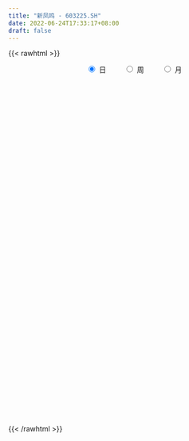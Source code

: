 ```yaml
---
title: "新凤鸣 - 603225.SH"
date: 2022-06-24T17:33:17+08:00
draft: false
---
```

{{< rawhtml >}}
    <div style="text-align: center">
        <label style="padding: 1rem;"><input style="margin-right: .5rem" type="radio" name="period" value="D" checked onclick="period_change(this)">日</label>
        <label style="padding: 1rem;"><input style="margin-right: .5rem" type="radio" name="period" value="W" onclick="period_change(this)">周</label>
        <label style="padding: 1rem;"><input style="margin-right: .5rem" type="radio" name="period" value="M" onclick="period_change(this)">月</label>
    </div>
    <div id="chart" style="height: 700px;"></div> 
    <script type="text/javascript">
        const D_v = [41624.6,27704.0,21958.81,92794.05,121435.98,36849.51,27892.21,50455.67,28190.32,18485.79,44580.54,25604.52,24173.28,21762.2,18972.77,29424.01,22853.73,25581.04,26695.06,49507.49,54613.3,92476.39,90519.01,70285.65,68929.12,55658.34,56109.09,54512.14,58017.52,53626.58,38609.86,49261.46,35302.07,34252.16,32778.86,36834.72,28827.68,23751.5,32259.96,53938.56,30191.13,41726.2,52402.19,70805.81,131003.84,109101.04,101032.87,87662.21,70460.82,65811.49,64405.69,119970.43,54046.59,82892.95,56559.5,58467.4,45128.49,44608.08,57588.53,36662.25,69067.76,78966.4,37685.04,36213.47,23738.01,25822.42,31134.7,27160.21,40676.12,31762.64,34870.96,25691.81,30374.47,25015.78,33991.34,32373.81,35332.99,28751.12,23400.97,48685.14,18600.19,29820.19,18559.15,21858.75,27069.68,37719.91,26055.39,75789.68,74452.05,37387.62,66859.69,36198.33,29856.46,50746.32,22131.67,28022.09,19172.75,22811.16,27859.8,20268.31,33057.39,27712.28,18665.04,34139.51,29221.55,45957.43,71967.81,69758.21,47173.7,92971.06,212299.84,233862.91,192198.81,186699.72,146726.21,153901.19,90637.03,77653.04,71993.16,65627.01,66524.31,50973.21,36861.69,58203.28,73776.3,49520.49,25999.92,51386.9,66461.06,125005.02,103909.83,48479.64,59132.08,126328.34,68501.27,63885.55,56552.93,58153.5,33123.75,131508.44,188161.84,86836.84,112917.62,93432.67,76243.53,141778.2,103041.7,90453.96,170633.77,166820.49,216509.59,190478.7,146640.05,150677.83,120040.37,120537.93,88236.5,135481.59,89076.32,84980.3,78023.73,82197.59,100673.76,80883.21,59272.37,85749.13,115477.43,111936.03,100454.23,124848.05,103455.8,86821.87,109425.86,142007.44,100659.96,75145.84,100785.88,111535.73,116828.32,125025.77,121107.74,50086.71,85695.11,49403.88,51507.96,160137.01,102719.82,53231.64,50302.34,36119.04,29743.31,49119.18,48608.1,36202.34,29934.7,54205.59,62629.58,36073.07,30423.0,34354.05,47398.32,38774.88,65051.15,23321.9,23804.91,27599.43,32813.65,50803.3,55434.4,30356.26,14903.55,24127.48,41797.04,39012.54,57522.95,37813.86,47872.57,32338.44,57928.08,59486.03,88842.63,49678.69,39344.0,57498.15,55350.04,44920.12,44010.5,29554.12,33455.3,43471.32,54732.71,31097.95,16592.87,41677.21,41661.87,38112.91,44307.83,27515.02,24951.87,39866.26,34681.82,46413.0,33489.29,31732.8,24816.18,35029.58,35342.79,42378.87,47468.78,62120.17,38923.43,23067.8,23707.21,47976.26,48783.81,45476.79,31082.88,27996.55,48054.11,41154.31,115428.42,55336.15,31821.28,31416.8,38508.88,96972.38,58586.27,51233.97,55190.38,72721.49,78453.29,92553.31,142701.95,137807.55,95769.73,111627.67,82798.0,84621.82,133600.88,105028.75,134594.68,100224.08,97930.63,139043.54,185962.38,118148.19,78899.13,75144.86,82432.8,58740.94,53048.86,99021.33,93712.85,124748.18,98021.12,124275.41,162109.76,184597.78,100458.9,104227.75,110860.31,99682.71,114783.5,162776.04,290677.08,232542.01,250274.35,192393.68,157120.36,158313.03,204164.81,222605.21,126374.2,224882.93,189558.98,200678.55,203884.69,175163.2,165996.41,149292.64,167520.69,234302.6,183544.83,118486.45,136374.26,151934.2,145960.2,172828.88,141568.82,88117.17,85298.88,99990.42,176459.36,140041.45,101566.41,141599.11,148099.28,89192.76,147597.01,109549.97,185488.79,157785.02,147172.82,200248.66,120517.62,101440.37,183675.33,118501.77,103986.25,100404.1,90626.27,76784.29,86620.85,118101.74,90793.14,157485.26,122891.61,198379.58,177490.47,80299.73,80677.51,148707.01,123400.46,181150.03,172279.1,153142.7,122839.98,155768.48,213751.0,187755.42,115018.67,136095.04,189406.72,136040.53,82629.83,70213.15,130476.48,104682.77,71183.12,58135.19,53827.16,76581.01,96280.7,64070.81,118313.09,103350.01,134826.55,109306.97,181281.16,140263.36,130099.45,137104.12,136639.23,100342.99,182238.34,142698.52,120354.33,96606.54,172925.22,128671.95,182056.77,158626.88,156246.53,90557.07,112999.22,86506.82,96105.25,91486.74,83469.97,124530.55,125639.21,96207.26,79778.79,70415.22,50248.69,103836.13,102657.72,63902.33,79660.21,128589.0,93256.2,55690.1,71392.87,76748.48,66800.59,72107.03,114648.13,105686.92,141944.15,130049.25,139228.22,77899.89,115834.24,213169.17,132587.23,67105.03,78190.33,55724.06,53614.81,58581.17,58060.36,89059.47,66015.61,72821.64,102582.44,130379.32,110616.35,77212.42,104399.26,105413.96,75196.49,45533.6,68332.42,149197.2,210498.6,162707.23,113197.26,164503.79,118332.23,142758.13,116497.01,175753.24,139117.03,192336.61,163357.36,92386.62,73230.29,102477.23,155824.58,179668.34,91365.07,352609.11,391521.4,334162.09,309584.09,463133.87,685817.9300000001,463482.63,305376.32,394388.94,399974.3,386792.35,317800.54,265495.04,171835.85,245373.82,164783.69,201036.61,265306.19,166481.1,191779.7,195615.69,217216.96,132551.02,136899.1,119248.62,179114.28,194940.79,170797.59,124329.96]
const D_histogram = [0.0,-0.007019943,-0.0103977338,0.0104060795,0.0312122799,0.0304364896,0.0250392958,0.0227149458,0.017281256,0.0152495608,0.0249945675,0.0243223965,0.0158243878,0.0047452382,-0.004829042,-0.01167084,-0.0272637154,-0.0359748732,-0.0328141135,-0.0133686951,0.0101893276,0.0593175894,0.0949587814,0.1200617388,0.1382463048,0.1348717848,0.1293411247,0.103947047,0.0608154808,0.0125178774,-0.0282180923,-0.0256387466,-0.0298103398,-0.032821252,-0.0444446781,-0.0747955296,-0.1004447899,-0.1100864937,-0.1006423317,-0.0807775662,-0.0660876066,-0.0463260872,-0.0294215703,-0.006830576,0.020070433,0.0469405827,0.0818484751,0.0865926052,0.1038934481,0.0960120304,0.0891337784,0.1168650684,0.1256400948,0.1256164016,0.1006474792,0.0489975304,0.0093855738,-0.0244551298,-0.0490197402,-0.0701998916,-0.0777776051,-0.095400366,-0.092012675,-0.0907401518,-0.0919296208,-0.0924758087,-0.085997631,-0.0746221312,-0.0854922171,-0.1089025467,-0.1240193763,-0.1200993536,-0.1016264575,-0.0977432136,-0.0825636183,-0.0602730724,-0.0543401289,-0.0620378594,-0.0592269853,-0.0760071239,-0.0842301758,-0.0858285912,-0.0817190473,-0.0683174502,-0.0355987127,0.006955424,0.0368349947,0.0851998742,0.1130653072,0.1225345736,0.1337376896,0.1362009749,0.121259565,0.0786853386,0.0470091116,0.0249932698,0.0088531591,-0.0155417768,-0.0367764886,-0.0541952767,-0.0598893778,-0.0546087948,-0.0528126711,-0.0455162044,-0.0369655112,-0.0209727399,0.0046376053,0.0413047191,0.05799682,0.0886033511,0.1752643888,0.2474445628,0.3106678682,0.302351703,0.3044641775,0.3014594436,0.2851451191,0.228146913,0.1640712012,0.1144988652,0.049551243,0.0063381857,-0.0344029229,-0.0707423578,-0.0920458734,-0.1294020282,-0.1496775725,-0.1629487113,-0.148426354,-0.0977612648,-0.0817589324,-0.0906877746,-0.0743631053,-0.0039675269,0.0181417135,0.042609023,0.0186731686,-0.0056707053,-0.0334484836,0.0281367322,0.0575629205,0.0523951537,0.0614339414,0.0755723906,0.0754012105,0.1050269259,0.1221802262,0.1290620273,0.1684178893,0.2780113903,0.3824919312,0.4716753589,0.4357542846,0.3337971814,0.3156493278,0.2456024313,0.203574314,0.2280720924,0.2235398999,0.2037312596,0.1385456263,0.1220484281,0.0134867438,-0.0647941465,-0.0604939018,-0.0530223742,0.0174309882,0.0336442282,0.0168487332,0.055510892,0.1293322855,0.1680575313,0.2117282385,0.1485131278,0.1004133094,0.043020244,-0.0766374884,-0.1427203333,-0.3054511101,-0.3918968097,-0.4448871379,-0.4788600489,-0.5497331839,-0.5889886467,-0.6158755073,-0.6960144732,-0.7163132526,-0.6689670487,-0.5865613012,-0.526645346,-0.4706407629,-0.3627913752,-0.2534386788,-0.2242415685,-0.183762585,-0.1723770237,-0.1941086861,-0.1775800628,-0.1413614103,-0.0962924092,-0.0229304139,0.0228901067,0.0355922965,0.0523166318,0.0686514827,0.0907493847,0.099139795,0.0861474599,0.0251378514,0.0112013665,0.0140727375,0.0464416494,0.0674165947,0.1106293037,0.1595191943,0.1886193145,0.2193146281,0.2227355743,0.2517704958,0.2596641512,0.2711701908,0.2620211799,0.2264066811,0.2132074931,0.2187310043,0.1898909156,0.1616512626,0.1259654114,0.0871960381,0.05024212,0.059644779,0.0706705781,0.0698493108,0.0097940755,-0.0249115641,-0.0105818073,0.0350316677,0.0397081192,0.0541282789,0.0737763084,0.0795485161,0.1208120963,0.1397628629,0.1172511696,0.1105077757,0.1220455729,0.0899136553,0.1167673762,0.1323314051,0.0969439368,0.0586967674,-0.0030841449,-0.0533955054,-0.1148186984,-0.2026993313,-0.2484872966,-0.2610966999,-0.2516543253,-0.2021464952,-0.1634843251,-0.0464821028,-0.0044680392,0.0023925222,-0.0329290213,-0.0831901758,-0.0372443703,0.0175388251,0.0455931999,0.0808469604,0.1332588921,0.2176247013,0.2558350188,0.3550654331,0.3595338226,0.2786646314,0.1542934277,0.0732799239,0.031180148,0.0628316881,-0.0078739346,-0.1179507632,-0.2198620391,-0.2910283614,-0.3940517413,-0.3263106798,-0.3100602448,-0.2987867261,-0.324365985,-0.3148041042,-0.2855528916,-0.2665413571,-0.2141318407,-0.1628319357,-0.1024202564,-0.069225239,-0.0559478107,-0.1086915106,-0.1978888029,-0.2748133007,-0.3106686355,-0.318194942,-0.2972727408,-0.2627678576,-0.2241503975,-0.090656795,-0.0155307297,0.063781224,0.1611972532,0.2025833219,0.2196213518,0.2895660331,0.3928122196,0.4244696641,0.3722536158,0.3995441316,0.413699785,0.4083651433,0.3812287933,0.3046051212,0.2156024766,0.1434368482,-0.0002352141,-0.1550288188,-0.2674820074,-0.3998610768,-0.4851861008,-0.5284199016,-0.5213793236,-0.5209372637,-0.499216167,-0.4552241505,-0.4176870383,-0.3386246047,-0.2637111123,-0.2087640201,-0.1323600143,-0.1042848538,-0.0668920323,-0.0178086949,0.0073516426,-0.0246614998,-0.0416358804,-0.0156525262,-0.0444807675,-0.0415954099,-0.0405870394,-0.0694334311,-0.0489514108,-0.0387185567,-0.0283379143,-0.0049425141,0.0190133572,0.0464886158,0.0516491436,0.073067467,0.102110189,0.1392819521,0.1780064305,0.1884649881,0.189801859,0.1900241687,0.2063339049,0.1931110701,0.1954541774,0.216558056,0.2254847605,0.2257971702,0.2240083522,0.2383546836,0.2168465326,0.1913676881,0.1725958636,0.1701057181,0.1322529043,0.0924254536,0.0787645687,0.032901385,0.0042833744,-0.0075680188,-0.0114627854,-0.0209891993,-0.043709018,-0.0255443272,-0.0190240886,0.0015971966,0.0165703932,0.0469642659,0.0649015292,0.0790484195,0.0943650431,0.0979096537,0.1013249441,0.107440087,0.1006421155,0.1075754369,0.0637943737,0.0548320325,0.0610182962,0.0787887513,0.0554837498,0.0017850861,-0.0356058236,-0.1226372368,-0.1836100259,-0.245056648,-0.2660063473,-0.2241309681,-0.156049563,-0.0913485924,-0.0108901135,0.0356849691,0.0329726538,0.0256002272,0.0386094187,0.0272473834,0.0247559851,0.0432149489,0.0284285075,0.019041891,-0.0222494498,-0.0321831814,-0.0378228923,-0.0518765248,-0.0690725353,-0.0807974875,-0.0972289641,-0.1416926715,-0.1876709215,-0.2253786953,-0.19223282,-0.1632017456,-0.1404523423,-0.1620795623,-0.1570493823,-0.1250057774,-0.0869981959,-0.0566192927,-0.0312090094,-0.0082593484,0.001114805,0.0072297335,0.0167084,0.0201023035,0.0379657867,0.0377103149,0.0298547359,0.0399154966,0.0363367826,0.0345247194,0.0191581986,0.0273285347,0.0216809548,0.0401662217,0.0223009597,-0.020015118,-0.0243384649,-0.0377517801,-0.0630932623,-0.060615482,-0.0904706391,-0.1139313084,-0.107643805,-0.0974730451,-0.0679485734,-0.0353445428,-0.0152024368,0.0095092526,0.0319389074,0.0561568688,0.0756309312,0.0883856624,0.1586000846,0.1727185142,0.1652213531,0.146745106,0.194135434,0.2569085431,0.2533331047,0.2511777264,0.270512747,0.2487187454,0.2770263099,0.2701653968,0.2301564591,0.176687333,0.1688741632,0.1424768718,0.1112340589,0.0585549661,0.0378259296,0.0081287048,-0.0033151736,-0.0237705743,-0.0468332088,-0.0625561636,-0.0618629449,-0.0488611984,-0.0759399848,-0.0869809239,-0.0942125626]
const D_fast = [0.0,-0.0087749288,-0.014752153,0.0086531802,0.0372624506,0.0440957827,0.0449584129,0.0483127993,0.0471994235,0.0489801185,0.064973767,0.0703821952,0.0658402835,0.0559474434,0.0451659026,0.0354063946,0.0129975904,-0.0047072857,-0.0097500544,0.0063531902,0.0324585449,0.096416204,0.1557970913,0.2109154835,0.2636616257,0.2940050519,0.320809673,0.321402357,0.293474661,0.2483065269,0.2005160341,0.1966856932,0.1850615151,0.1738452899,0.1511106942,0.1020609603,0.0513005026,0.0141371753,-0.0015792455,-0.0019088716,-0.0037408137,0.004439184,0.0139883082,0.0348716585,0.0667902758,0.1053955712,0.1607655824,0.1871578637,0.2304320686,0.2465536586,0.2619588512,0.3189064083,0.3590914584,0.3904718656,0.390664813,0.3512642469,0.3139986837,0.2740441976,0.2372246521,0.1984945278,0.1714724131,0.1299995606,0.1103840829,0.0889715681,0.0647996939,0.0411345538,0.0261133238,0.0188332908,-0.0134098494,-0.0640458157,-0.1101674894,-0.136272305,-0.1432060233,-0.1637585828,-0.1692198921,-0.1619976143,-0.169649703,-0.1928568984,-0.2048527706,-0.2406346902,-0.269915286,-0.2929708492,-0.3092910672,-0.3129688326,-0.2891497732,-0.2448567806,-0.2057684612,-0.1361036131,-0.0799718534,-0.0398689436,0.0047685948,0.0412821238,0.0566556052,0.0337527134,0.0138287644,-0.0019387599,-0.0158655809,-0.044145961,-0.0745747949,-0.1055424022,-0.1262088477,-0.1345804635,-0.1459875076,-0.1500700919,-0.1507607766,-0.1400111902,-0.1132414437,-0.0662481501,-0.0350568443,0.0177005246,0.1481776595,0.2822189742,0.4231092467,0.4903810072,0.5686095261,0.6409696531,0.6959416084,0.6959801305,0.6729222191,0.6519745993,0.5994147878,0.557786277,0.5084444377,0.4544194133,0.4101044294,0.3403977676,0.2827028301,0.2286945134,0.2061102823,0.2323350553,0.2278976545,0.1962968687,0.1940307617,0.2634344583,0.2900791271,0.3251986923,0.3059311302,0.28016958,0.2440296807,0.3126490796,0.356465998,0.3643970196,0.3887942927,0.4218258395,0.440504962,0.4963874089,0.5440857657,0.5832330736,0.664693408,0.8437897565,1.0438932802,1.2509955477,1.3240130445,1.3055052367,1.366269715,1.3576234263,1.3664888876,1.448004689,1.4993574715,1.5304816461,1.4999324194,1.5139473282,1.4087573299,1.314277903,1.3034546722,1.2976706062,1.3724817157,1.3971060127,1.3845227011,1.4370625828,1.5432170477,1.6239566763,1.7205594431,1.6944726143,1.6714761233,1.6248381189,1.4860210144,1.3842580862,1.1451645318,0.9607446298,0.7965325171,0.6428445939,0.4345381629,0.2480355385,0.067179801,-0.1869627831,-0.3863398757,-0.506235434,-0.5704700117,-0.642215393,-0.7038710007,-0.6867194568,-0.6407264301,-0.6675897119,-0.6730513747,-0.7047600692,-0.7750189032,-0.8028852956,-0.8020069956,-0.7810110969,-0.713381705,-0.6618386578,-0.6402383939,-0.6104349006,-0.5769371791,-0.5321519308,-0.4989765718,-0.4904320419,-0.5451571875,-0.5562933308,-0.5499037755,-0.5059244512,-0.4680953573,-0.3972253223,-0.3084556331,-0.2322006843,-0.1466767137,-0.0875718739,0.0044056715,0.0772153647,0.1565139521,0.2128702362,0.2338574076,0.2739600928,0.3341663551,0.3527989954,0.364972158,0.3607776596,0.3438072959,0.3194139078,0.3437277615,0.3724212051,0.3890622655,0.331455549,0.2905220185,0.3022063235,0.3565777154,0.3711811966,0.3991334261,0.4372255327,0.4628848694,0.5343514737,0.588242956,0.5950440552,0.6159276052,0.6579767956,0.6483232918,0.7043688568,0.7530157369,0.7418642529,0.7182912753,0.6557393268,0.5920790899,0.5019512223,0.3633957566,0.2554859672,0.1776023889,0.1241311821,0.1231023884,0.1208934773,0.2262751739,0.2671722277,0.2746309196,0.2310771208,0.1600184224,0.1966531353,0.255821037,0.2952737117,0.3507392123,0.4364658671,0.5752378516,0.6774069238,0.8654036964,0.9597555416,0.9485525082,0.8627546614,0.8000611385,0.7657563997,0.8131158618,0.7404417554,0.6008772361,0.4440004504,0.3000770377,0.0985407225,0.0847041141,0.0234394879,-0.0399836749,-0.1466544301,-0.2157935753,-0.2579305856,-0.3055543905,-0.3066778343,-0.2960859132,-0.2612792979,-0.2453905903,-0.2461001146,-0.3260166922,-0.4646861853,-0.6103140082,-0.7238365019,-0.8109115439,-0.8643075279,-0.895494609,-0.9129147483,-0.8020853446,-0.7308419617,-0.6355847021,-0.4978693596,-0.4058374604,-0.3338940925,-0.1915579029,0.0098913385,0.147666199,0.1885135547,0.3156901034,0.4332707031,0.5300273472,0.5981981955,0.5977258037,0.5626237783,0.526317362,0.3825864961,0.1890356866,0.0097119962,-0.2226323424,-0.4292538915,-0.6045926677,-0.7278969207,-0.8576891767,-0.9607721218,-1.0305861429,-1.0974707902,-1.1030645078,-1.0940787935,-1.0913227064,-1.0480087041,-1.046004757,-1.0253349437,-0.98070378,-0.9537055318,-0.9918840492,-1.0192673999,-0.9971971772,-1.0371456104,-1.0446591052,-1.0537974946,-1.1000022441,-1.0917580765,-1.0912048616,-1.0879086977,-1.065748926,-1.0370397154,-0.9979423029,-0.9798694891,-0.940184299,-0.8856140298,-0.8136217786,-0.7303956926,-0.672820888,-0.6240335524,-0.5763052005,-0.508411988,-0.4733570553,-0.4221504037,-0.3469070111,-0.2816091165,-0.2248474142,-0.1706341442,-0.0966991418,-0.0639956597,-0.0416325822,-0.0172554407,0.0227808432,0.0179912555,0.0012701682,0.0073004255,-0.0303374119,-0.057884579,-0.0716279768,-0.0783884398,-0.0931621536,-0.1268092268,-0.1150306177,-0.1132664013,-0.0922458169,-0.0731300221,-0.0309950829,0.0031675627,0.0370765579,0.0759844423,0.1040064664,0.1327529927,0.1657281573,0.1840907147,0.2179178954,0.1900854256,0.1948310926,0.2162719303,0.2537395732,0.2443055091,0.1910531169,0.1447607513,0.027070029,-0.0798052666,-0.2025160507,-0.2899673369,-0.3041246997,-0.2750556853,-0.2331918629,-0.1554559124,-0.0999595875,-0.0944287393,-0.0954011091,-0.0727395629,-0.0772897524,-0.0735921544,-0.0443294534,-0.0520087679,-0.0566349116,-0.1034886149,-0.1214681419,-0.1365635759,-0.1635863395,-0.1980504838,-0.2299748079,-0.2707135255,-0.3506004009,-0.4434963813,-0.5375488288,-0.5524611586,-0.5642305206,-0.5765942028,-0.6387413134,-0.672973479,-0.6721813184,-0.6559232859,-0.6396992058,-0.622091175,-0.601206351,-0.5915534964,-0.5836311346,-0.569975368,-0.5615558886,-0.5342009588,-0.5250288518,-0.5254207469,-0.505381112,-0.4998756304,-0.4930565137,-0.5036334848,-0.488631015,-0.4888583562,-0.460331534,-0.4726215561,-0.5199414132,-0.5303493763,-0.5532006366,-0.5943154344,-0.6069915246,-0.6594643414,-0.7114078379,-0.7320312857,-0.7462287871,-0.7336914587,-0.7099235638,-0.693582067,-0.6664930645,-0.6360786828,-0.5978215043,-0.559439709,-0.5245885622,-0.4147241189,-0.3574260608,-0.3236178835,-0.3054078542,-0.2094836677,-0.0824834227,-0.022725585,0.0379134683,0.1248766757,0.1652623604,0.2628265024,0.3235069384,0.3410371155,0.3317398227,0.3661451937,0.3753671202,0.371932822,0.3338924708,0.3226199167,0.2949548681,0.2826821963,0.256284152,0.2215132153,0.1901512197,0.1753787021,0.176165149,0.1301013663,0.0973151963,0.0665304169]
const D_slow = [0.0,-0.0017549858,-0.0043544192,-0.0017528993,0.0060501707,0.0136592931,0.019919117,0.0255978535,0.0299181675,0.0337305577,0.0399791996,0.0460597987,0.0500158956,0.0512022052,0.0499949447,0.0470772347,0.0402613058,0.0312675875,0.0230640591,0.0197218854,0.0222692173,0.0370986146,0.06083831,0.0908537447,0.1254153209,0.1591332671,0.1914685483,0.21745531,0.2326591802,0.2357886496,0.2287341265,0.2223244398,0.2148718549,0.2066665419,0.1955553723,0.1768564899,0.1517452925,0.124223669,0.0990630861,0.0788686946,0.0623467929,0.0507652711,0.0434098786,0.0417022345,0.0467198428,0.0584549885,0.0789171073,0.1005652586,0.1265386206,0.1505416282,0.1728250728,0.2020413399,0.2334513636,0.264855464,0.2900173338,0.3022667164,0.3046131099,0.2984993274,0.2862443923,0.2686944194,0.2492500182,0.2253999267,0.2023967579,0.17971172,0.1567293148,0.1336103626,0.1121109548,0.093455422,0.0720823677,0.0448567311,0.013851887,-0.0161729514,-0.0415795658,-0.0660153692,-0.0866562738,-0.1017245419,-0.1153095741,-0.130819039,-0.1456257853,-0.1646275663,-0.1856851102,-0.207142258,-0.2275720199,-0.2446513824,-0.2535510606,-0.2518122046,-0.2426034559,-0.2213034873,-0.1930371605,-0.1624035172,-0.1289690948,-0.094918851,-0.0646039598,-0.0449326251,-0.0331803472,-0.0269320298,-0.02471874,-0.0286041842,-0.0377983064,-0.0513471255,-0.06631947,-0.0799716687,-0.0931748364,-0.1045538875,-0.1137952653,-0.1190384503,-0.117879049,-0.1075528692,-0.0930536642,-0.0709028265,-0.0270867293,0.0347744114,0.1124413785,0.1880293042,0.2641453486,0.3395102095,0.4107964893,0.4678332175,0.5088510178,0.5374757341,0.5498635449,0.5514480913,0.5428473606,0.5251617711,0.5021503028,0.4697997957,0.4323804026,0.3916432248,0.3545366363,0.3300963201,0.309656587,0.2869846433,0.268393867,0.2674019853,0.2719374136,0.2825896694,0.2872579615,0.2858402852,0.2774781643,0.2845123474,0.2989030775,0.3120018659,0.3273603513,0.3462534489,0.3651037515,0.391360483,0.4219055395,0.4541710464,0.4962755187,0.5657783663,0.6614013491,0.7793201888,0.8882587599,0.9717080553,1.0506203872,1.112020995,1.1629145736,1.2199325967,1.2758175716,1.3267503865,1.3613867931,1.3918989001,1.3952705861,1.3790720494,1.363948574,1.3506929804,1.3550507275,1.3634617845,1.3676739678,1.3815516908,1.4138847622,1.455899145,1.5088312046,1.5459594866,1.5710628139,1.5818178749,1.5626585028,1.5269784195,1.4506156419,1.3526414395,1.241419655,1.1217046428,0.9842713468,0.8370241852,0.6830553083,0.50905169,0.3299733769,0.1627316147,0.0160912894,-0.1155700471,-0.2332302378,-0.3239280816,-0.3872877513,-0.4433481434,-0.4892887897,-0.5323830456,-0.5809102171,-0.6253052328,-0.6606455854,-0.6847186877,-0.6904512911,-0.6847287645,-0.6758306903,-0.6627515324,-0.6455886617,-0.6229013155,-0.5981163668,-0.5765795018,-0.570295039,-0.5674946973,-0.563976513,-0.5523661006,-0.5355119519,-0.507854626,-0.4679748274,-0.4208199988,-0.3659913418,-0.3103074482,-0.2473648242,-0.1824487865,-0.1146562387,-0.0491509438,0.0074507265,0.0607525998,0.1154353508,0.1629080798,0.2033208954,0.2348122482,0.2566112578,0.2691717878,0.2840829825,0.301750627,0.3192129547,0.3216614736,0.3154335826,0.3127881308,0.3215460477,0.3314730775,0.3450051472,0.3634492243,0.3833363533,0.4135393774,0.4484800931,0.4777928855,0.5054198295,0.5359312227,0.5584096365,0.5876014806,0.6206843318,0.644920316,0.6595945079,0.6588234717,0.6454745953,0.6167699207,0.5660950879,0.5039732637,0.4386990888,0.3757855074,0.3252488836,0.2843778024,0.2727572767,0.2716402669,0.2722383974,0.2640061421,0.2432085982,0.2338975056,0.2382822119,0.2496805118,0.2698922519,0.303206975,0.3576131503,0.421571905,0.5103382633,0.6002217189,0.6698878768,0.7084612337,0.7267812147,0.7345762517,0.7502841737,0.74831569,0.7188279993,0.6638624895,0.5911053991,0.4925924638,0.4110147939,0.3334997327,0.2588030512,0.1777115549,0.0990105289,0.027622306,-0.0390130333,-0.0925459935,-0.1332539775,-0.1588590415,-0.1761653513,-0.190152304,-0.2173251816,-0.2667973823,-0.3355007075,-0.4131678664,-0.4927166019,-0.5670347871,-0.6327267515,-0.6887643508,-0.7114285496,-0.715311232,-0.699365926,-0.6590666127,-0.6084207823,-0.5535154443,-0.481123936,-0.3829208811,-0.2768034651,-0.1837400611,-0.0838540282,0.019570918,0.1216622039,0.2169694022,0.2931206825,0.3470213016,0.3828805137,0.3828217102,0.3440645055,0.2771940036,0.1772287344,0.0559322092,-0.0761727662,-0.2065175971,-0.336751913,-0.4615559548,-0.5753619924,-0.6797837519,-0.7644399031,-0.8303676812,-0.8825586862,-0.9156486898,-0.9417199032,-0.9584429113,-0.9628950851,-0.9610571744,-0.9672225494,-0.9776315195,-0.981544651,-0.9926648429,-1.0030636953,-1.0132104552,-1.030568813,-1.0428066657,-1.0524863049,-1.0595707834,-1.0608064119,-1.0560530726,-1.0444309187,-1.0315186328,-1.013251766,-0.9877242188,-0.9529037307,-0.9084021231,-0.8612858761,-0.8138354114,-0.7663293692,-0.714745893,-0.6664681254,-0.6176045811,-0.5634650671,-0.507093877,-0.4506445844,-0.3946424964,-0.3350538255,-0.2808421923,-0.2330002703,-0.1898513044,-0.1473248749,-0.1142616488,-0.0911552854,-0.0714641432,-0.063238797,-0.0621679534,-0.0640599581,-0.0669256544,-0.0721729542,-0.0831002087,-0.0894862905,-0.0942423127,-0.0938430135,-0.0897004152,-0.0779593488,-0.0617339665,-0.0419718616,-0.0183806008,0.0060968126,0.0314280486,0.0582880704,0.0834485992,0.1103424585,0.1262910519,0.13999906,0.1552536341,0.1749508219,0.1888217594,0.1892680309,0.180366575,0.1497072658,0.1038047593,0.0425405973,-0.0239609895,-0.0799937316,-0.1190061223,-0.1418432704,-0.1445657988,-0.1356445565,-0.1274013931,-0.1210013363,-0.1113489816,-0.1045371358,-0.0983481395,-0.0875444023,-0.0804372754,-0.0756768027,-0.0812391651,-0.0892849605,-0.0987406835,-0.1117098147,-0.1289779486,-0.1491773204,-0.1734845615,-0.2089077293,-0.2558254597,-0.3121701335,-0.3602283386,-0.401028775,-0.4361418605,-0.4766617511,-0.5159240967,-0.547175541,-0.56892509,-0.5830799132,-0.5908821655,-0.5929470026,-0.5926683014,-0.590860868,-0.586683768,-0.5816581921,-0.5721667455,-0.5627391667,-0.5552754828,-0.5452966086,-0.536212413,-0.5275812331,-0.5227916835,-0.5159595498,-0.5105393111,-0.5004977556,-0.4949225157,-0.4999262952,-0.5060109114,-0.5154488565,-0.5312221721,-0.5463760426,-0.5689937023,-0.5974765294,-0.6243874807,-0.648755742,-0.6657428853,-0.674579021,-0.6783796302,-0.6760023171,-0.6680175902,-0.653978373,-0.6350706402,-0.6129742246,-0.5733242035,-0.5301445749,-0.4888392367,-0.4521529602,-0.4036191017,-0.3393919659,-0.2760586897,-0.2132642581,-0.1456360713,-0.083456385,-0.0141998075,0.0533415417,0.1108806564,0.1550524897,0.1972710305,0.2328902484,0.2606987632,0.2753375047,0.2847939871,0.2868261633,0.2859973699,0.2800547263,0.2683464241,0.2527073832,0.237241647,0.2250263474,0.2060413512,0.1842961202,0.1607429795]
const D_data = [['2020-06-03', 10.2, 10.08, 10.05, 10.28],['2020-06-04', 10.18, 9.97, 9.96, 10.18],['2020-06-05', 10.05, 9.98, 9.88, 10.05],['2020-06-08', 10.01, 10.33, 10.01, 10.34],['2020-06-09', 10.33, 10.46, 10.23, 10.66],['2020-06-10', 10.4, 10.27, 10.21, 10.44],['2020-06-11', 10.21, 10.22, 10.13, 10.29],['2020-06-12', 10.02, 10.26, 10.0, 10.43],['2020-06-15', 10.25, 10.22, 10.15, 10.36],['2020-06-16', 10.24, 10.26, 10.18, 10.31],['2020-06-17', 10.28, 10.45, 10.21, 10.49],['2020-06-18', 10.55, 10.37, 10.35, 10.55],['2020-06-19', 10.35, 10.27, 10.25, 10.37],['2020-06-22', 10.3, 10.2, 10.18, 10.3],['2020-06-23', 10.2, 10.17, 10.14, 10.25],['2020-06-24', 10.2, 10.16, 10.07, 10.25],['2020-06-29', 10.14, 9.98, 9.95, 10.14],['2020-06-30', 9.99, 9.98, 9.92, 10.08],['2020-07-01', 9.99, 10.09, 9.96, 10.1],['2020-07-02', 10.15, 10.34, 10.05, 10.37],['2020-07-03', 10.38, 10.51, 10.27, 10.52],['2020-07-06', 10.52, 11.06, 10.52, 11.1],['2020-07-07', 11.08, 11.19, 10.83, 11.3],['2020-07-08', 11.15, 11.32, 11.04, 11.38],['2020-07-09', 11.33, 11.47, 11.21, 11.58],['2020-07-10', 11.47, 11.37, 11.26, 11.59],['2020-07-13', 11.1, 11.45, 11.1, 11.55],['2020-07-14', 11.4, 11.24, 11.06, 11.48],['2020-07-15', 11.25, 10.93, 10.81, 11.42],['2020-07-16', 10.95, 10.68, 10.6, 11.15],['2020-07-17', 10.66, 10.56, 10.48, 10.79],['2020-07-20', 10.46, 11.01, 10.46, 11.06],['2020-07-21', 11.01, 10.93, 10.87, 11.05],['2020-07-22', 10.99, 10.93, 10.89, 11.16],['2020-07-23', 10.77, 10.78, 10.53, 10.89],['2020-07-24', 10.73, 10.41, 10.36, 10.82],['2020-07-27', 10.42, 10.27, 10.19, 10.59],['2020-07-28', 10.24, 10.31, 10.24, 10.54],['2020-07-29', 10.31, 10.48, 10.18, 10.5],['2020-07-30', 10.47, 10.63, 10.47, 10.87],['2020-07-31', 10.58, 10.61, 10.36, 10.75],['2020-08-03', 10.68, 10.73, 10.63, 10.8],['2020-08-04', 10.7, 10.77, 10.62, 10.94],['2020-08-05', 10.8, 10.94, 10.61, 11.03],['2020-08-06', 11.25, 11.14, 11.04, 11.46],['2020-08-07', 11.01, 11.32, 10.9, 11.39],['2020-08-10', 11.26, 11.65, 11.25, 11.75],['2020-08-11', 11.66, 11.46, 11.44, 11.83],['2020-08-12', 11.44, 11.77, 11.37, 11.77],['2020-08-13', 11.86, 11.58, 11.54, 11.95],['2020-08-14', 11.52, 11.65, 11.49, 11.76],['2020-08-17', 11.7, 12.25, 11.55, 12.46],['2020-08-18', 12.24, 12.24, 12.07, 12.33],['2020-08-19', 12.2, 12.29, 11.95, 12.36],['2020-08-20', 12.18, 12.04, 11.8, 12.2],['2020-08-21', 12.01, 11.6, 11.59, 12.02],['2020-08-24', 11.72, 11.57, 11.47, 11.86],['2020-08-25', 11.54, 11.48, 11.42, 11.76],['2020-08-26', 11.45, 11.45, 11.17, 11.55],['2020-08-27', 11.4, 11.36, 11.22, 11.45],['2020-08-28', 11.5, 11.43, 10.97, 11.5],['2020-08-31', 11.72, 11.2, 11.14, 11.72],['2020-09-01', 11.19, 11.38, 11.15, 11.4],['2020-09-02', 11.41, 11.32, 11.2, 11.53],['2020-09-03', 11.32, 11.24, 11.18, 11.38],['2020-09-04', 11.17, 11.19, 10.98, 11.29],['2020-09-07', 11.18, 11.24, 11.12, 11.43],['2020-09-08', 11.12, 11.3, 11.12, 11.38],['2020-09-09', 10.97, 10.97, 10.87, 11.18],['2020-09-10', 11.22, 10.65, 10.65, 11.23],['2020-09-11', 10.77, 10.56, 10.48, 10.77],['2020-09-14', 10.63, 10.67, 10.57, 10.73],['2020-09-15', 10.67, 10.82, 10.55, 10.85],['2020-09-16', 10.8, 10.61, 10.6, 10.87],['2020-09-17', 10.6, 10.72, 10.6, 10.85],['2020-09-18', 10.78, 10.84, 10.67, 10.87],['2020-09-21', 10.87, 10.65, 10.61, 10.87],['2020-09-22', 10.65, 10.41, 10.41, 10.65],['2020-09-23', 10.45, 10.46, 10.31, 10.51],['2020-09-24', 10.39, 10.1, 10.05, 10.39],['2020-09-25', 10.13, 10.05, 10.0, 10.18],['2020-09-28', 10.05, 10.01, 9.94, 10.15],['2020-09-29', 10.0, 9.99, 9.98, 10.13],['2020-09-30', 10.0, 10.06, 9.95, 10.18],['2020-10-09', 10.15, 10.35, 10.13, 10.41],['2020-10-12', 10.41, 10.63, 10.38, 10.74],['2020-10-13', 10.69, 10.65, 10.4, 10.69],['2020-10-14', 10.74, 11.11, 10.63, 11.2],['2020-10-15', 11.15, 11.11, 11.09, 11.41],['2020-10-16', 11.15, 11.05, 11.0, 11.36],['2020-10-19', 11.29, 11.21, 11.12, 11.56],['2020-10-20', 11.22, 11.23, 11.04, 11.34],['2020-10-21', 11.2, 11.07, 11.01, 11.23],['2020-10-22', 11.02, 10.64, 10.61, 11.03],['2020-10-23', 10.65, 10.62, 10.6, 10.86],['2020-10-26', 10.55, 10.62, 10.45, 10.72],['2020-10-27', 10.51, 10.6, 10.4, 10.62],['2020-10-28', 10.54, 10.38, 10.32, 10.56],['2020-10-29', 10.1, 10.27, 10.02, 10.46],['2020-10-30', 10.29, 10.17, 10.12, 10.34],['2020-11-02', 10.3, 10.2, 10.13, 10.3],['2020-11-03', 10.16, 10.28, 10.16, 10.31],['2020-11-04', 10.27, 10.2, 10.13, 10.31],['2020-11-05', 10.27, 10.24, 10.15, 10.29],['2020-11-06', 10.25, 10.25, 10.15, 10.28],['2020-11-09', 10.28, 10.37, 10.26, 10.46],['2020-11-10', 10.49, 10.58, 10.44, 10.89],['2020-11-11', 10.63, 10.89, 10.5, 10.99],['2020-11-12', 10.85, 10.81, 10.63, 10.87],['2020-11-13', 10.7, 11.16, 10.65, 11.36],['2020-11-16', 11.43, 12.28, 11.31, 12.28],['2020-11-17', 12.52, 12.7, 12.31, 12.99],['2020-11-18', 12.7, 13.19, 12.56, 13.28],['2020-11-19', 13.2, 12.71, 12.5, 13.2],['2020-11-20', 12.7, 13.1, 12.63, 13.34],['2020-11-23', 13.09, 13.32, 13.09, 13.8],['2020-11-24', 13.24, 13.39, 13.1, 13.48],['2020-11-25', 13.41, 12.95, 12.95, 13.55],['2020-11-26', 13.03, 12.76, 12.68, 13.17],['2020-11-27', 12.78, 12.82, 12.5, 12.98],['2020-11-30', 12.82, 12.46, 12.46, 12.9],['2020-12-01', 12.4, 12.54, 12.28, 12.6],['2020-12-02', 12.55, 12.41, 12.33, 12.58],['2020-12-03', 12.41, 12.29, 12.07, 12.5],['2020-12-04', 12.52, 12.33, 12.27, 12.76],['2020-12-07', 12.12, 11.95, 11.95, 12.36],['2020-12-08', 11.93, 11.96, 11.88, 12.08],['2020-12-09', 11.94, 11.89, 11.77, 12.27],['2020-12-10', 11.94, 12.17, 11.8, 12.33],['2020-12-11', 12.27, 12.75, 12.27, 13.1],['2020-12-14', 12.86, 12.47, 11.92, 12.9],['2020-12-15', 12.47, 12.15, 12.05, 12.47],['2020-12-16', 12.15, 12.46, 12.15, 12.83],['2020-12-17', 12.73, 13.38, 12.56, 13.58],['2020-12-18', 13.25, 13.07, 13.06, 13.57],['2020-12-21', 13.03, 13.29, 12.81, 13.47],['2020-12-22', 13.2, 12.75, 12.63, 13.25],['2020-12-23', 12.6, 12.66, 12.37, 12.83],['2020-12-24', 12.61, 12.5, 12.25, 12.63],['2020-12-25', 12.55, 13.75, 12.55, 13.75],['2020-12-28', 14.04, 13.67, 13.6, 14.34],['2020-12-29', 13.75, 13.39, 13.3, 13.92],['2020-12-30', 13.42, 13.67, 13.4, 14.23],['2020-12-31', 13.8, 13.9, 13.5, 14.03],['2021-01-04', 13.9, 13.87, 13.36, 13.93],['2021-01-05', 13.66, 14.45, 13.42, 14.55],['2021-01-06', 14.39, 14.57, 14.1, 14.87],['2021-01-07', 14.51, 14.67, 14.46, 15.29],['2021-01-08', 14.63, 15.39, 14.6, 15.86],['2021-01-11', 15.33, 16.93, 15.1, 16.93],['2021-01-12', 17.0, 17.8, 16.73, 18.03],['2021-01-13', 17.45, 18.58, 17.15, 18.6],['2021-01-14', 18.18, 17.64, 17.47, 18.4],['2021-01-15', 17.28, 16.88, 16.6, 17.6],['2021-01-18', 17.06, 18.01, 16.68, 18.15],['2021-01-19', 17.79, 17.5, 17.31, 18.7],['2021-01-20', 17.53, 17.89, 17.26, 17.98],['2021-01-21', 17.71, 19.02, 17.6, 19.25],['2021-01-22', 18.63, 19.07, 18.58, 19.16],['2021-01-25', 18.95, 19.17, 18.48, 19.52],['2021-01-26', 18.74, 18.7, 17.95, 19.0],['2021-01-27', 18.47, 19.39, 18.47, 19.95],['2021-01-28', 18.9, 18.15, 17.9, 19.65],['2021-01-29', 18.3, 18.2, 17.8, 18.49],['2021-02-01', 17.88, 19.18, 17.68, 19.35],['2021-02-02', 19.2, 19.4, 18.4, 19.7],['2021-02-03', 19.3, 20.58, 19.3, 21.11],['2021-02-04', 20.35, 20.35, 19.74, 20.85],['2021-02-05', 20.25, 20.15, 19.2, 20.93],['2021-02-08', 20.1, 21.13, 19.67, 21.55],['2021-02-09', 21.13, 22.15, 20.85, 22.25],['2021-02-10', 22.09, 22.34, 21.18, 22.35],['2021-02-18', 23.45, 22.99, 22.58, 24.0],['2021-02-19', 22.8, 21.96, 20.71, 22.8],['2021-02-22', 21.9, 22.17, 21.9, 23.18],['2021-02-23', 21.94, 22.05, 21.5, 22.98],['2021-02-24', 22.0, 21.0, 20.9, 23.0],['2021-02-25', 21.13, 21.3, 21.0, 22.47],['2021-02-26', 20.39, 19.5, 19.42, 20.95],['2021-03-01', 19.98, 19.7, 19.41, 20.22],['2021-03-02', 19.89, 19.59, 19.18, 20.4],['2021-03-03', 19.4, 19.39, 19.21, 19.84],['2021-03-04', 19.4, 18.38, 18.18, 19.49],['2021-03-05', 18.38, 18.15, 17.81, 18.6],['2021-03-08', 18.75, 17.75, 17.65, 18.75],['2021-03-09', 17.92, 16.35, 16.0, 17.92],['2021-03-10', 16.48, 16.32, 16.03, 16.79],['2021-03-11', 16.38, 16.72, 16.08, 16.81],['2021-03-12', 16.83, 17.02, 16.5, 17.17],['2021-03-15', 16.9, 16.67, 16.43, 16.96],['2021-03-16', 16.94, 16.51, 16.45, 16.95],['2021-03-17', 16.37, 17.23, 16.31, 17.31],['2021-03-18', 17.1, 17.54, 17.05, 17.98],['2021-03-19', 17.02, 16.66, 16.48, 17.45],['2021-03-22', 16.51, 16.76, 16.43, 17.1],['2021-03-23', 16.51, 16.32, 16.11, 16.85],['2021-03-24', 16.37, 15.65, 15.47, 16.37],['2021-03-25', 15.93, 15.88, 15.69, 16.18],['2021-03-26', 15.82, 16.05, 15.7, 16.15],['2021-03-29', 16.1, 16.19, 15.74, 16.35],['2021-03-30', 16.34, 16.72, 15.95, 16.83],['2021-03-31', 16.66, 16.6, 16.27, 16.83],['2021-04-01', 16.53, 16.27, 16.15, 17.06],['2021-04-02', 16.39, 16.34, 16.01, 16.62],['2021-04-06', 16.38, 16.38, 16.27, 16.63],['2021-04-07', 16.38, 16.53, 15.93, 16.59],['2021-04-08', 16.2, 16.43, 16.06, 16.53],['2021-04-09', 16.39, 16.14, 15.79, 16.39],['2021-04-12', 16.14, 15.3, 15.12, 16.28],['2021-04-13', 15.15, 15.62, 15.15, 15.72],['2021-04-14', 15.62, 15.73, 15.42, 15.89],['2021-04-15', 15.97, 16.14, 15.39, 16.25],['2021-04-16', 16.18, 16.11, 15.78, 16.55],['2021-04-19', 16.35, 16.56, 15.89, 16.76],['2021-04-20', 16.81, 16.92, 16.32, 17.18],['2021-04-21', 16.83, 16.96, 16.77, 17.21],['2021-04-22', 17.51, 17.25, 16.78, 17.51],['2021-04-23', 17.25, 17.13, 16.76, 17.35],['2021-04-26', 17.22, 17.69, 17.15, 17.82],['2021-04-27', 17.45, 17.7, 17.1, 17.9],['2021-04-28', 17.79, 17.99, 17.57, 18.6],['2021-04-29', 17.99, 17.94, 17.39, 18.05],['2021-04-30', 17.56, 17.68, 17.37, 17.9],['2021-05-06', 17.88, 18.01, 17.68, 18.28],['2021-05-07', 18.18, 18.41, 17.96, 18.62],['2021-05-10', 18.36, 18.1, 17.68, 18.56],['2021-05-11', 17.44, 18.12, 17.38, 18.28],['2021-05-12', 18.16, 18.0, 17.8, 18.41],['2021-05-13', 17.87, 17.88, 17.76, 18.22],['2021-05-14', 17.86, 17.79, 17.35, 18.09],['2021-05-17', 17.88, 18.38, 17.78, 18.87],['2021-05-18', 18.38, 18.55, 18.21, 18.85],['2021-05-19', 18.53, 18.53, 18.24, 18.65],['2021-05-20', 18.49, 17.7, 17.53, 18.53],['2021-05-21', 17.87, 17.8, 17.03, 17.9],['2021-05-24', 17.71, 18.39, 17.46, 18.5],['2021-05-25', 18.39, 19.0, 18.39, 19.5],['2021-05-26', 19.28, 18.7, 18.56, 19.38],['2021-05-27', 18.62, 18.96, 18.57, 19.06],['2021-05-28', 19.08, 19.22, 18.75, 19.25],['2021-05-31', 19.17, 19.23, 18.7, 19.32],['2021-06-01', 19.4, 19.94, 18.96, 20.13],['2021-06-02', 19.92, 19.99, 19.65, 20.14],['2021-06-03', 19.88, 19.63, 19.31, 20.1],['2021-06-04', 19.39, 19.91, 19.39, 19.93],['2021-06-07', 19.9, 20.32, 19.68, 20.5],['2021-06-08', 20.31, 19.88, 19.78, 20.8],['2021-06-09', 19.96, 20.77, 19.69, 20.8],['2021-06-10', 20.96, 20.93, 20.33, 21.01],['2021-06-11', 20.92, 20.42, 20.36, 20.93],['2021-06-15', 20.35, 20.34, 19.87, 20.58],['2021-06-16', 20.21, 19.89, 19.79, 20.42],['2021-06-17', 19.7, 19.8, 19.33, 19.99],['2021-06-18', 19.79, 19.38, 18.86, 20.0],['2021-06-21', 19.1, 18.6, 18.26, 19.15],['2021-06-22', 18.79, 18.66, 18.44, 19.36],['2021-06-23', 18.58, 18.78, 18.58, 19.05],['2021-06-24', 18.83, 18.9, 18.5, 19.2],['2021-06-25', 19.19, 19.43, 18.93, 19.59],['2021-06-28', 19.43, 19.43, 18.99, 19.53],['2021-06-29', 19.44, 20.79, 19.21, 21.21],['2021-06-30', 20.79, 20.3, 20.02, 20.88],['2021-07-01', 20.59, 20.03, 20.02, 20.59],['2021-07-02', 20.18, 19.45, 19.4, 20.18],['2021-07-05', 19.82, 19.02, 18.66, 19.82],['2021-07-06', 19.2, 20.2, 19.04, 20.33],['2021-07-07', 19.8, 20.61, 19.72, 20.68],['2021-07-08', 20.79, 20.56, 20.37, 21.45],['2021-07-09', 20.6, 20.91, 20.0, 21.1],['2021-07-12', 20.9, 21.49, 20.9, 21.69],['2021-07-13', 21.5, 22.45, 21.28, 22.57],['2021-07-14', 22.89, 22.45, 21.6, 23.28],['2021-07-15', 22.6, 23.9, 20.5, 24.0],['2021-07-16', 23.42, 23.36, 23.2, 24.76],['2021-07-19', 23.4, 22.43, 22.38, 23.76],['2021-07-20', 22.29, 21.6, 21.19, 22.79],['2021-07-21', 21.56, 21.78, 21.3, 22.12],['2021-07-22', 22.0, 22.08, 21.92, 22.43],['2021-07-23', 22.08, 23.12, 21.88, 23.26],['2021-07-26', 23.28, 21.86, 21.69, 23.32],['2021-07-27', 21.57, 20.93, 20.89, 22.25],['2021-07-28', 20.45, 20.42, 20.0, 20.89],['2021-07-29', 20.85, 20.22, 20.09, 20.85],['2021-07-30', 19.92, 19.15, 18.95, 20.57],['2021-08-02', 19.01, 20.97, 19.01, 21.07],['2021-08-03', 20.89, 20.35, 19.99, 20.97],['2021-08-04', 20.6, 20.16, 19.93, 20.6],['2021-08-05', 20.2, 19.44, 19.28, 20.21],['2021-08-06', 19.44, 19.6, 19.24, 20.14],['2021-08-09', 19.22, 19.72, 19.06, 19.84],['2021-08-10', 19.7, 19.5, 19.28, 19.72],['2021-08-11', 19.55, 19.91, 19.55, 20.33],['2021-08-12', 20.13, 20.01, 19.7, 20.15],['2021-08-13', 20.01, 20.3, 19.9, 20.59],['2021-08-16', 20.66, 20.12, 20.05, 20.66],['2021-08-17', 20.12, 19.92, 19.81, 20.5],['2021-08-18', 19.52, 18.89, 18.51, 19.54],['2021-08-19', 18.8, 17.89, 17.5, 18.81],['2021-08-20', 17.88, 17.36, 17.17, 17.97],['2021-08-23', 17.21, 17.28, 17.21, 17.51],['2021-08-24', 17.39, 17.2, 17.15, 17.57],['2021-08-25', 17.2, 17.27, 17.01, 17.34],['2021-08-26', 17.39, 17.28, 17.0, 17.43],['2021-08-27', 17.28, 17.24, 16.94, 17.4],['2021-08-30', 17.3, 18.67, 17.24, 18.87],['2021-08-31', 18.39, 18.36, 17.7, 18.6],['2021-09-01', 18.48, 18.75, 18.46, 19.74],['2021-09-02', 18.75, 19.45, 18.41, 19.6],['2021-09-03', 19.3, 19.18, 18.91, 19.67],['2021-09-06', 19.19, 19.12, 18.68, 19.5],['2021-09-07', 19.29, 20.15, 19.22, 20.23],['2021-09-08', 20.01, 21.25, 19.93, 21.47],['2021-09-09', 21.25, 21.0, 20.77, 21.55],['2021-09-10', 20.0, 20.18, 19.96, 21.06],['2021-09-13', 20.28, 21.4, 20.18, 21.52],['2021-09-14', 21.4, 21.67, 20.75, 22.24],['2021-09-15', 21.79, 21.79, 21.36, 22.87],['2021-09-16', 21.89, 21.77, 21.7, 23.1],['2021-09-17', 21.63, 21.18, 20.66, 22.14],['2021-09-22', 20.46, 20.83, 20.46, 21.68],['2021-09-23', 21.6, 20.8, 20.7, 21.78],['2021-09-24', 21.15, 19.43, 19.15, 21.15],['2021-09-27', 19.52, 18.47, 18.01, 19.53],['2021-09-28', 18.16, 18.15, 17.96, 18.88],['2021-09-29', 18.15, 17.0, 16.95, 18.15],['2021-09-30', 17.08, 16.66, 16.4, 17.18],['2021-10-08', 16.92, 16.43, 16.19, 17.2],['2021-10-11', 16.31, 16.52, 16.31, 16.95],['2021-10-12', 16.21, 16.0, 15.78, 16.77],['2021-10-13', 16.0, 15.86, 15.5, 16.02],['2021-10-14', 15.84, 15.86, 15.48, 16.03],['2021-10-15', 15.8, 15.56, 15.38, 15.84],['2021-10-18', 15.9, 15.99, 15.56, 16.24],['2021-10-19', 16.03, 16.0, 15.78, 16.28],['2021-10-20', 15.86, 15.79, 15.73, 15.94],['2021-10-21', 15.9, 16.15, 15.85, 16.33],['2021-10-22', 16.15, 15.6, 15.52, 16.31],['2021-10-25', 15.67, 15.69, 15.53, 15.8],['2021-10-26', 15.69, 15.9, 15.67, 16.33],['2021-10-27', 16.0, 15.66, 15.33, 16.0],['2021-10-28', 15.7, 14.78, 14.63, 15.71],['2021-10-29', 14.92, 14.67, 14.38, 15.15],['2021-11-01', 14.65, 15.07, 14.61, 15.35],['2021-11-02', 15.05, 14.21, 13.97, 15.05],['2021-11-03', 14.22, 14.36, 14.01, 14.47],['2021-11-04', 14.34, 14.17, 14.05, 14.5],['2021-11-05', 14.06, 13.53, 13.5, 14.23],['2021-11-08', 13.54, 13.93, 13.47, 13.97],['2021-11-09', 14.06, 13.7, 13.59, 14.06],['2021-11-10', 13.7, 13.58, 13.23, 13.73],['2021-11-11', 13.5, 13.67, 13.45, 13.75],['2021-11-12', 13.67, 13.66, 13.57, 13.75],['2021-11-15', 13.68, 13.72, 13.47, 13.75],['2021-11-16', 13.84, 13.42, 13.42, 13.88],['2021-11-17', 13.41, 13.6, 13.31, 13.63],['2021-11-18', 13.59, 13.76, 13.53, 13.92],['2021-11-19', 13.72, 14.0, 13.46, 14.03],['2021-11-22', 14.0, 14.22, 13.98, 14.55],['2021-11-23', 14.18, 14.02, 13.98, 14.32],['2021-11-24', 14.03, 13.97, 13.94, 14.09],['2021-11-25', 13.98, 14.0, 13.84, 14.06],['2021-11-26', 14.1, 14.3, 13.97, 14.44],['2021-11-29', 14.0, 14.0, 13.72, 14.08],['2021-11-30', 13.98, 14.23, 13.98, 14.69],['2021-12-01', 14.29, 14.61, 14.2, 14.67],['2021-12-02', 14.69, 14.64, 14.5, 14.79],['2021-12-03', 14.63, 14.67, 14.32, 14.74],['2021-12-06', 14.69, 14.76, 14.61, 15.04],['2021-12-07', 14.9, 15.13, 14.86, 15.36],['2021-12-08', 15.17, 14.8, 14.54, 15.17],['2021-12-09', 14.79, 14.75, 14.66, 14.95],['2021-12-10', 14.72, 14.83, 14.7, 15.25],['2021-12-13', 14.8, 15.09, 14.77, 15.42],['2021-12-14', 15.05, 14.64, 14.61, 15.06],['2021-12-15', 14.66, 14.48, 14.42, 14.73],['2021-12-16', 14.48, 14.72, 14.38, 14.73],['2021-12-17', 14.68, 14.19, 14.11, 14.77],['2021-12-20', 14.25, 14.21, 14.12, 14.56],['2021-12-21', 14.2, 14.3, 14.08, 14.35],['2021-12-22', 14.4, 14.34, 14.17, 14.44],['2021-12-23', 14.32, 14.21, 14.18, 14.33],['2021-12-24', 14.2, 13.92, 13.85, 14.21],['2021-12-27', 13.93, 14.38, 13.81, 14.4],['2021-12-28', 14.39, 14.27, 14.19, 14.55],['2021-12-29', 14.3, 14.5, 14.21, 14.73],['2021-12-30', 14.55, 14.52, 14.32, 14.56],['2021-12-31', 14.61, 14.85, 14.46, 14.97],['2022-01-04', 14.85, 14.86, 14.72, 15.08],['2022-01-05', 14.82, 14.95, 14.74, 15.05],['2022-01-06', 14.95, 15.11, 14.88, 15.27],['2022-01-07', 15.05, 15.09, 14.93, 15.25],['2022-01-10', 15.04, 15.19, 14.9, 15.33],['2022-01-11', 15.17, 15.34, 15.08, 15.36],['2022-01-12', 15.36, 15.27, 15.12, 15.4],['2022-01-13', 15.3, 15.54, 15.28, 15.94],['2022-01-14', 15.39, 14.89, 14.86, 15.51],['2022-01-17', 15.11, 15.25, 14.83, 15.34],['2022-01-18', 15.24, 15.5, 15.18, 15.6],['2022-01-19', 15.51, 15.79, 15.35, 15.9],['2022-01-20', 15.77, 15.34, 15.25, 15.79],['2022-01-21', 15.36, 14.8, 14.56, 15.36],['2022-01-24', 14.65, 14.77, 14.12, 14.9],['2022-01-25', 14.8, 13.77, 13.72, 14.85],['2022-01-26', 13.86, 13.59, 13.48, 13.94],['2022-01-27', 13.65, 13.09, 13.05, 13.66],['2022-01-28', 13.37, 13.17, 12.96, 13.4],['2022-02-07', 13.43, 13.81, 13.37, 13.96],['2022-02-08', 13.81, 14.27, 13.73, 14.31],['2022-02-09', 14.35, 14.47, 14.26, 14.59],['2022-02-10', 14.5, 15.0, 14.32, 15.06],['2022-02-11', 15.12, 14.91, 14.85, 15.34],['2022-02-14', 14.8, 14.42, 14.35, 14.99],['2022-02-15', 14.4, 14.34, 14.18, 14.5],['2022-02-16', 14.34, 14.62, 14.34, 14.85],['2022-02-17', 14.58, 14.33, 14.31, 14.66],['2022-02-18', 14.17, 14.41, 14.1, 14.49],['2022-02-21', 14.47, 14.73, 14.22, 14.88],['2022-02-22', 14.71, 14.34, 14.2, 14.72],['2022-02-23', 14.33, 14.35, 14.2, 14.57],['2022-02-24', 14.35, 13.8, 13.6, 14.35],['2022-02-25', 13.96, 14.02, 13.9, 14.16],['2022-02-28', 14.05, 13.99, 13.76, 14.07],['2022-03-01', 14.0, 13.78, 13.67, 14.24],['2022-03-02', 13.73, 13.59, 13.5, 13.83],['2022-03-03', 13.6, 13.5, 13.4, 13.65],['2022-03-04', 13.46, 13.27, 13.19, 13.52],['2022-03-07', 13.14, 12.63, 12.57, 13.32],['2022-03-08', 12.75, 12.2, 12.05, 12.83],['2022-03-09', 12.37, 11.87, 11.35, 12.39],['2022-03-10', 12.17, 12.53, 12.16, 12.68],['2022-03-11', 12.29, 12.45, 12.0, 12.49],['2022-03-14', 12.25, 12.33, 12.2, 12.63],['2022-03-15', 12.26, 11.59, 11.52, 12.3],['2022-03-16', 11.8, 11.68, 11.25, 11.92],['2022-03-17', 11.78, 11.93, 11.75, 12.21],['2022-03-18', 11.82, 12.03, 11.78, 12.08],['2022-03-21', 12.02, 11.98, 11.91, 12.14],['2022-03-22', 11.98, 11.95, 11.84, 12.08],['2022-03-23', 11.96, 11.95, 11.86, 12.02],['2022-03-24', 11.81, 11.78, 11.71, 11.87],['2022-03-25', 11.86, 11.7, 11.68, 11.94],['2022-03-28', 11.69, 11.71, 11.29, 11.83],['2022-03-29', 11.69, 11.6, 11.51, 11.78],['2022-03-30', 11.75, 11.78, 11.6, 11.85],['2022-03-31', 11.74, 11.55, 11.54, 11.87],['2022-04-01', 11.52, 11.38, 11.34, 11.54],['2022-04-06', 11.4, 11.56, 11.31, 11.64],['2022-04-07', 11.52, 11.36, 11.36, 11.61],['2022-04-08', 11.34, 11.32, 11.15, 11.42],['2022-04-11', 11.37, 11.05, 10.97, 11.4],['2022-04-12', 10.98, 11.27, 10.85, 11.28],['2022-04-13', 11.2, 11.05, 11.04, 11.23],['2022-04-14', 11.11, 11.34, 11.05, 11.39],['2022-04-15', 11.28, 10.84, 10.81, 11.28],['2022-04-18', 10.75, 10.3, 10.21, 10.81],['2022-04-19', 10.32, 10.56, 10.27, 10.62],['2022-04-20', 10.57, 10.3, 10.21, 10.74],['2022-04-21', 10.25, 9.93, 9.87, 10.35],['2022-04-22', 9.92, 10.09, 9.72, 10.18],['2022-04-25', 9.92, 9.47, 9.42, 10.05],['2022-04-26', 9.56, 9.24, 9.23, 9.65],['2022-04-27', 9.08, 9.39, 8.97, 9.43],['2022-04-28', 9.3, 9.31, 9.11, 9.44],['2022-04-29', 9.22, 9.5, 9.2, 9.58],['2022-05-05', 9.41, 9.57, 9.37, 9.75],['2022-05-06', 9.37, 9.44, 9.28, 9.53],['2022-05-09', 9.44, 9.52, 9.39, 9.62],['2022-05-10', 9.45, 9.54, 9.35, 9.59],['2022-05-11', 9.52, 9.63, 9.52, 9.85],['2022-05-12', 9.61, 9.65, 9.55, 9.97],['2022-05-13', 9.64, 9.63, 9.59, 9.79],['2022-05-16', 9.7, 10.59, 9.65, 10.59],['2022-05-17', 10.61, 10.17, 9.99, 10.62],['2022-05-18', 10.15, 9.98, 9.89, 10.21],['2022-05-19', 9.8, 9.83, 9.61, 9.85],['2022-05-20', 9.88, 10.81, 9.87, 10.81],['2022-05-23', 11.0, 11.43, 10.9, 11.89],['2022-05-24', 11.26, 10.92, 10.92, 11.55],['2022-05-25', 10.95, 11.09, 10.81, 11.17],['2022-05-26', 11.15, 11.59, 11.01, 11.69],['2022-05-27', 11.45, 11.26, 11.09, 11.68],['2022-05-30', 11.44, 12.11, 11.08, 12.18],['2022-05-31', 12.0, 11.95, 11.79, 12.47],['2022-06-01', 11.96, 11.62, 11.39, 12.09],['2022-06-02', 11.4, 11.38, 11.13, 11.43],['2022-06-06', 11.38, 11.95, 11.27, 12.0],['2022-06-07', 11.89, 11.78, 11.59, 12.04],['2022-06-08', 11.86, 11.7, 11.46, 12.1],['2022-06-09', 11.55, 11.31, 11.0, 11.55],['2022-06-10', 11.2, 11.59, 11.1, 11.63],['2022-06-13', 11.48, 11.4, 11.2, 11.75],['2022-06-14', 11.39, 11.56, 11.1, 11.6],['2022-06-15', 11.61, 11.39, 11.34, 11.96],['2022-06-16', 11.53, 11.25, 11.22, 11.53],['2022-06-17', 11.12, 11.23, 11.1, 11.32],['2022-06-20', 11.35, 11.38, 11.12, 11.5],['2022-06-21', 11.49, 11.56, 11.38, 11.88],['2022-06-22', 11.56, 11.0, 11.0, 11.56],['2022-06-23', 11.01, 11.06, 10.72, 11.09],['2022-06-24', 11.04, 11.01, 10.85, 11.15]]
const W_v = [258330.97,982762.4300000001,456227.86,384711.72,352696.4399999999,395473.63,228637.53,274003.3,210707.26,176665.73,211050.89,308109.75,198314.21,409151.2,337624.84,326450.95,344904.94,181301.07,265773.58,478074.88,336610.79,168761.68,156807.57,99626.93,147372.69,156330.28,117705.79,264077.41,189820.26,209909.06,116270.9,123629.3,115847.32,77071.06,100154.27,133310.11,443555.31,390740.3,242946.85,280943.36,253722.58,180320.29,82834.04,41928.85,223904.04,199673.3,215260.33,214785.5,176391.25,94372.42,162700.91,127065.22,159908.28,94581.5,128285.09,296912.69,286647.56,173486.02,124827.11,90361.45,94390.93,156064.12,150851.59,203564.23,157984.36,226686.43,179749.62,219983.46,227756.29,168305.37,229157.28,104062.98,101455.95,78486.62,81011.69,88721.93,100675.69,94831.4,124642.68,109007.75,186657.15,141109.32,103977.19,101739.14,84949.01,84873.23,80426.76,52115.02,86788.04,83541.16,304062.32,182179.6,213030.61,256129.07,393298.6900000001,577215.36,565805.05,495547.9700000001,400458.4400000001,563041.05,509231.07,250250.23,194786.9,77720.67,218373.4,150649.05,120007.64,104795.45,73248.57,100021.73,125632.0,178878.32,310217.17,107100.51,81045.2,72609.52,100227.22,113287.45,87567.31,90037.88,121440.63,157859.4,109443.59,152894.6,98540.87,14575.2,63014.21,129120.36,67137.51,87944.73,285090.7,125433.47,85535.51,85876.8,65942.08,101206.83,134355.39,141142.06,153649.5,170148.41,152468.44,139968.9,198736.66,137615.71,162044.76,241111.54,247512.96,226050.73,133609.01,176875.63,114557.85,106746.72,95745.13,158399.82,85123.85,75176.36,91390.31,195810.76,124171.36,212240.53,329427.42,141034.45,70158.98,179250.62,377868.51,260875.19,188429.27,168968.83,405039.08,389373.08,371936.87,253055.11,202425.34,165604.63,147447.21,154770.41,70238.09,27069.68,251404.65,205792.47,118134.11,142795.77,327828.21,971787.49,459811.4300000001,286338.79,318373.39,406351.16,343224.17,481348.97,582151.16,871126.66,553372.71,426758.59,472889.1899999999,315125.72,251433.3,504955.73,431319.21,417898.77,199791.97,213265.94,208900.3,135021.29,166618.73,214560.36,295279.43,112848.19,195411.36,185762.61,174753.89,171133.09,222340.19,133674.7,201394.14,275156.96,300491.88,524237.59,508418.1,576821.6800000001,540587.36,429272.16,669462.9700000001,592330.3100000001,1123007.48,936340.1799999999,935281.83,551115.9300000001,590339.74,145960.2,587804.17,707765.61,689613.55,753054.7999999999,490302.68,575892.6000000001,685554.2999999999,752812.27,808388.6100000001,608766.71,364409.25,516841.16,560950.9399999999,699023.2,700614.8099999999,604936.52,521231.72,400486.09,468065.46,342739.0700000001,631556.6699999999,606595.5600000001,304170.73,460858.48,292228.03,443673.67,769239.11,766462.02,255743.98,602565.51,1851010.5600000001,2249040.1200000001,1141923.78,1042981.41,874062.47,788431.24]
const W_histogram = [0.0,-0.3446153846,-0.7625719921,-1.1364790551,-1.4133605539,-1.6078633287,-1.7087921406,-1.6282896256,-1.5054159502,-1.388989248,-1.1091477138,-0.7888004904,-0.6648296112,-0.4730068695,-0.2035992936,0.0739747881,0.0777428539,0.1347962466,0.3017218686,0.5995508569,0.6612289804,0.6646021157,0.6565426446,0.6147164692,0.6756856029,0.570434188,0.5777290923,0.5504820611,0.5815305683,0.3902557177,0.1983202233,0.1668280771,0.1018759014,0.0491186341,0.0666471749,0.1769364988,0.5351018898,0.6827442326,0.6674410336,0.6162962588,0.5777864702,0.4062226871,0.2537811735,0.1883846693,0.2462773102,0.3670000522,0.413363033,-0.5698549458,-1.0823513186,-1.3700312595,-1.4379705993,-1.4857863137,-1.4812725813,-1.3891279552,-1.2233006003,-0.9348703464,-0.6815015816,-0.5888345591,-0.4549036874,-0.3534239787,-0.3501885531,-0.2266600313,-0.1772828361,0.0225444846,0.1951016324,0.4093608575,0.5610121013,0.6527062271,0.6641499173,0.7252888222,0.757196275,0.7558963956,0.7187263954,0.7002273931,0.687699386,0.4999519336,0.3048948336,0.25837623,0.3476516736,0.4068014787,0.4353830841,0.3191464219,0.1991930035,0.1337982806,0.1165720401,0.0542311879,0.0375953846,0.0503930093,0.1044657435,0.1347493416,0.0442049407,-0.0440360606,-0.0744149218,-0.0457049687,0.0524632179,0.2795218495,0.3750773517,0.4889206841,0.1151100814,-0.052984962,-0.167448211,-0.2431904427,-0.303539987,-0.3452808282,-0.3787647724,-0.4082839482,-0.415609309,-0.3579149736,-0.3267702411,-0.2557182707,-0.137906156,-0.064294002,0.0359762152,0.0825228454,0.1074464972,0.1306675632,0.1551354366,0.1149308897,0.1062359908,0.1181425731,0.1324956817,0.1792366592,0.2338463202,0.2491489029,0.2346154631,0.2277737556,0.2358034141,0.2458140188,0.2381122639,0.2357623705,0.2523071713,0.2294746577,0.2266692934,0.2309415817,0.2312415629,0.2259563007,0.2341631473,0.2428427217,0.2635736403,0.2646435556,0.2642182516,0.2093072004,0.1283906028,0.0638413348,0.0434215426,0.0018549457,0.0462115524,0.0054227858,-0.0349152887,-0.0657567676,-0.0837739169,-0.0741104759,-0.0767911634,-0.0524318243,-0.03780884,-0.0350742143,-0.0328344509,-0.0520072624,-0.0585885666,-0.0338248609,0.0061733459,0.0363786311,0.051121458,0.0846394814,0.1605224622,0.1520397044,0.1328959453,0.1301069101,0.1699653735,0.2098269185,0.2228718367,0.210258687,0.1772783009,0.10796807,0.0773483461,0.0041230261,-0.0409233301,-0.0479840347,-0.0045913277,-0.0039536125,-0.0314146702,-0.0411529783,0.0137899451,0.1720943759,0.2448177658,0.2461286383,0.2601239075,0.2743612142,0.3103529165,0.3235623891,0.4065781444,0.5280686285,0.7107743848,0.7253689001,0.8121420275,0.9530717231,0.9543742997,0.7331770672,0.4532833373,0.1642790333,-0.0665203427,-0.2645419156,-0.3735995363,-0.4515984411,-0.4941632259,-0.4441524295,-0.3677206895,-0.2664102028,-0.2403637062,-0.2221036551,-0.1191920942,-0.0149326326,0.0732530687,0.0476568709,0.0215388119,-0.0055008091,0.0602093878,0.2436509944,0.31904321,0.083992926,-0.051432341,-0.1012437204,-0.3268483203,-0.4700993737,-0.4216875237,-0.314710401,-0.1759163289,-0.1995534504,-0.3883993947,-0.5079133053,-0.6173917912,-0.6553599894,-0.7069260049,-0.7761021751,-0.7698723931,-0.7015497923,-0.5988439318,-0.4741391983,-0.3545042759,-0.2945646172,-0.2508990214,-0.1425696693,-0.0430983742,0.0176248707,0.0578581479,-0.0152714574,0.0594791875,0.0799126238,0.0720677376,0.0237711727,-0.0518693509,-0.1150380504,-0.16107246,-0.1929489353,-0.197248112,-0.2103908527,-0.2451388497,-0.2808375082,-0.2807971928,-0.2417640849,-0.1166067136,0.0096495969,0.1088943144,0.1915015142,0.2225376953,0.2280504575]
const W_fast = [0.0,-0.4307692308,-1.0393688363,-1.697395663,-2.3276173003,-2.9240859073,-3.4522127543,-3.7787826458,-4.0322629579,-4.2630835677,-4.260528962,-4.1373818611,-4.1796183848,-4.1060473605,-3.887539608,-3.5914718292,-3.56826805,-3.4775155956,-3.2351595064,-2.7874428039,-2.5604574353,-2.3909337711,-2.234857581,-2.1230046391,-1.8931141047,-1.8557569726,-1.7040297953,-1.5936563111,-1.4172251619,-1.510936083,-1.6532915217,-1.6430766486,-1.6825598489,-1.7230374577,-1.6888471232,-1.5343236745,-1.042382811,-0.7240544102,-0.5724973507,-0.4695680608,-0.3636312318,-0.4336393432,-0.5226355634,-0.5409359004,-0.4214739319,-0.2090011768,-0.0592974378,-1.184979153,-1.9680633555,-2.5982511112,-3.0256831009,-3.4449453937,-3.8107498066,-4.0658871693,-4.2058849644,-4.1511722972,-4.0681789277,-4.1227205451,-4.1025155952,-4.0893918812,-4.1737035938,-4.1068400799,-4.1017835937,-3.8963201518,-3.674987596,-3.3583881565,-3.0664838874,-2.8116132048,-2.6341320353,-2.3916709248,-2.1704644032,-1.9827901837,-1.8402785851,-1.6837207391,-1.5243238998,-1.5870833687,-1.7059167603,-1.6878413064,-1.5116529444,-1.3508027697,-1.2133753933,-1.24982545,-1.3199806175,-1.3519257702,-1.3400090007,-1.3887920559,-1.3960290131,-1.3706331361,-1.290443966,-1.2264730325,-1.3059661982,-1.4052162146,-1.4541988063,-1.4369150954,-1.3256311043,-1.0286920103,-0.8393671702,-0.6032936668,-0.9483267491,-1.129668033,-1.2859933348,-1.4225331771,-1.5587677182,-1.6868287664,-1.8150039038,-1.9465940666,-2.0578217546,-2.0896061626,-2.1401539904,-2.1330315877,-2.049696012,-1.9921573585,-1.8828930874,-1.8157157459,-1.7639304698,-1.708042513,-1.6447907804,-1.6562626049,-1.6383985062,-1.5969562805,-1.5494792516,-1.4579291092,-1.3448578682,-1.2672680598,-1.2231476337,-1.1730459024,-1.1060653903,-1.034601281,-0.9827749699,-0.9261842707,-0.8465626771,-0.8120265262,-0.7581645672,-0.6961568835,-0.6380465115,-0.5868426986,-0.5200950652,-0.4507048103,-0.3640804817,-0.2968496774,-0.2312204185,-0.2338046696,-0.2826236165,-0.3312125508,-0.3407769574,-0.3818798178,-0.325970323,-0.3654033933,-0.4144702899,-0.4617509607,-0.5007115892,-0.5095757672,-0.5314542455,-0.5202028625,-0.5150320882,-0.5210660161,-0.5270348654,-0.5592094925,-0.5804379384,-0.5641304479,-0.5225889047,-0.4832889616,-0.4557657702,-0.4010878765,-0.2850742802,-0.2555471118,-0.2414668846,-0.2117291922,-0.1293793855,-0.0370611108,0.0317017666,0.0716532885,0.0829924777,0.0406742643,0.0293916269,-0.0428029366,-0.0980801253,-0.1171368386,-0.0748919634,-0.0752426514,-0.1105573767,-0.1305839293,-0.0721935197,0.1291345051,0.2630623365,0.3259053686,0.4049316146,0.4877592249,0.6013391563,0.6954392261,0.8800995176,1.1336071588,1.4940065113,1.6899432517,1.9797518858,2.3589495122,2.5988456638,2.5609426981,2.3943698025,2.1464352568,1.8990057951,1.6348487434,1.4323912385,1.2414927235,1.0753871322,1.0143598213,0.9988613889,1.0335693248,0.9995248949,0.9622590322,1.0353725696,1.135898873,1.2423978415,1.2287158614,1.2079825054,1.1795676822,1.260330226,1.5046845812,1.6598375992,1.4457855467,1.2975021945,1.222379885,0.9150632051,0.6542873082,0.5972772773,0.6255767997,0.7203917896,0.6468663055,0.3609205125,0.1144282756,-0.1493981581,-0.3512063536,-0.5795038703,-0.8427055843,-1.0289439006,-1.1360087478,-1.1830138703,-1.1768439364,-1.1458350829,-1.1595365786,-1.1785957381,-1.1059088033,-1.0172121017,-0.9520826392,-0.8973848251,-0.9743322946,-0.8847118529,-0.8443002606,-0.8341282124,-0.8764819842,-0.9650898455,-1.0570180576,-1.1433205822,-1.2234342913,-1.2770454961,-1.3427859499,-1.4388186594,-1.5447266949,-1.6148856778,-1.6362935911,-1.5402878982,-1.4116191884,-1.2851508923,-1.1546683139,-1.0679977091,-1.0054723325]
const W_slow = [0.0,-0.0861538462,-0.2767968442,-0.5609166079,-0.9142567464,-1.3162225786,-1.7434206137,-2.1504930201,-2.5268470077,-2.8740943197,-3.1513812481,-3.3485813707,-3.5147887735,-3.6330404909,-3.6839403143,-3.6654466173,-3.6460109038,-3.6123118422,-3.536881375,-3.3869936608,-3.2216864157,-3.0555358868,-2.8914002256,-2.7377211083,-2.5687997076,-2.4261911606,-2.2817588875,-2.1441383722,-1.9987557302,-1.9011918007,-1.8516117449,-1.8099047257,-1.7844357503,-1.7721560918,-1.7554942981,-1.7112601734,-1.5774847009,-1.4067986428,-1.2399383843,-1.0858643196,-0.9414177021,-0.8398620303,-0.7764167369,-0.7293205696,-0.6677512421,-0.576001229,-0.4726604708,-0.6151242072,-0.8857120369,-1.2282198517,-1.5877125016,-1.95915908,-2.3294772253,-2.6767592141,-2.9825843642,-3.2163019508,-3.3866773462,-3.5338859859,-3.6476119078,-3.7359679025,-3.8235150407,-3.8801800486,-3.9245007576,-3.9188646364,-3.8700892284,-3.767749014,-3.6274959887,-3.4643194319,-3.2982819526,-3.116959747,-2.9276606783,-2.7386865794,-2.5590049805,-2.3839481322,-2.2120232857,-2.0870353023,-2.0108115939,-1.9462175364,-1.859304618,-1.7576042484,-1.6487584773,-1.5689718719,-1.519173621,-1.4857240508,-1.4565810408,-1.4430232438,-1.4336243977,-1.4210261454,-1.3949097095,-1.3612223741,-1.3501711389,-1.361180154,-1.3797838845,-1.3912101267,-1.3780943222,-1.3082138598,-1.2144445219,-1.0922143509,-1.0634368305,-1.076683071,-1.1185451238,-1.1793427344,-1.2552277312,-1.3415479382,-1.4362391313,-1.5383101184,-1.6422124456,-1.731691189,-1.8133837493,-1.877313317,-1.911789856,-1.9278633565,-1.9188693027,-1.8982385913,-1.871376967,-1.8387100762,-1.7999262171,-1.7711934946,-1.7446344969,-1.7150988537,-1.6819749332,-1.6371657684,-1.5787041884,-1.5164169627,-1.4577630969,-1.400819658,-1.3418688045,-1.2804152998,-1.2208872338,-1.1619466412,-1.0988698484,-1.0415011839,-0.9848338606,-0.9270984652,-0.8692880744,-0.8127989993,-0.7542582125,-0.693547532,-0.6276541219,-0.561493233,-0.4954386701,-0.44311187,-0.4110142193,-0.3950538856,-0.3841985,-0.3837347636,-0.3721818755,-0.370826179,-0.3795550012,-0.3959941931,-0.4169376723,-0.4354652913,-0.4546630821,-0.4677710382,-0.4772232482,-0.4859918018,-0.4942004145,-0.5072022301,-0.5218493718,-0.530305587,-0.5287622505,-0.5196675927,-0.5068872282,-0.4857273579,-0.4455967423,-0.4075868162,-0.3743628299,-0.3418361024,-0.299344759,-0.2468880294,-0.1911700702,-0.1386053984,-0.0942858232,-0.0672938057,-0.0479567192,-0.0469259627,-0.0571567952,-0.0691528039,-0.0703006358,-0.0712890389,-0.0791427065,-0.089430951,-0.0859834648,-0.0429598708,0.0182445707,0.0797767302,0.1448077071,0.2133980107,0.2909862398,0.3718768371,0.4735213732,0.6055385303,0.7832321265,0.9645743515,1.1676098584,1.4058777892,1.6444713641,1.8277656309,1.9410864652,1.9821562235,1.9655261378,1.8993906589,1.8059907749,1.6930911646,1.5695503581,1.4585122507,1.3665820784,1.2999795277,1.2398886011,1.1843626873,1.1545646638,1.1508315056,1.1691447728,1.1810589905,1.1864436935,1.1850684912,1.2001208382,1.2610335868,1.3407943893,1.3617926208,1.3489345355,1.3236236054,1.2419115254,1.1243866819,1.018964801,0.9402872007,0.8963081185,0.8464197559,0.7493199072,0.6223415809,0.4679936331,0.3041536358,0.1274221345,-0.0666034092,-0.2590715075,-0.4344589556,-0.5841699385,-0.7027047381,-0.7913308071,-0.8649719614,-0.9276967167,-0.963339134,-0.9741137276,-0.9697075099,-0.9552429729,-0.9590608373,-0.9441910404,-0.9242128845,-0.90619595,-0.9002531569,-0.9132204946,-0.9419800072,-0.9822481222,-1.030485356,-1.079797384,-1.1323950972,-1.1936798097,-1.2638891867,-1.3340884849,-1.3945295062,-1.4236811846,-1.4212687853,-1.3940452067,-1.3461698282,-1.2905354043,-1.23352279]
const W_data = [['2017-04-21', 32.02, 51.14, 32.02, 51.14],['2017-04-28', 47.77, 45.74, 43.5, 49.58],['2017-05-05', 45.74, 42.28, 42.2, 45.98],['2017-05-12', 41.85, 39.86, 38.7, 42.81],['2017-05-19', 39.55, 38.18, 38.03, 40.8],['2017-05-26', 38.18, 36.56, 33.81, 38.52],['2017-06-02', 37.81, 35.38, 33.85, 38.54],['2017-06-09', 36.08, 35.98, 35.0, 36.89],['2017-06-16', 35.45, 35.47, 34.43, 36.19],['2017-06-23', 35.58, 34.49, 33.86, 36.14],['2017-06-30', 34.43, 36.18, 34.23, 37.18],['2017-07-07', 36.17, 37.09, 35.72, 37.45],['2017-07-14', 36.65, 34.76, 34.35, 36.87],['2017-07-21', 34.5, 35.5, 32.02, 38.97],['2017-07-28', 35.3, 36.93, 35.2, 37.67],['2017-08-04', 37.01, 37.94, 36.33, 38.47],['2017-08-11', 38.16, 34.81, 34.77, 38.66],['2017-08-18', 34.5, 35.21, 34.5, 36.36],['2017-08-25', 35.21, 36.86, 35.16, 37.17],['2017-09-01', 37.06, 39.63, 36.36, 40.5],['2017-09-08', 38.86, 37.68, 37.43, 39.45],['2017-09-15', 37.78, 37.21, 37.12, 38.5],['2017-09-22', 37.1, 37.16, 36.5, 38.58],['2017-09-29', 37.1, 36.71, 36.0, 37.26],['2017-10-13', 37.06, 38.19, 36.75, 38.44],['2017-10-20', 38.0, 36.13, 35.69, 38.15],['2017-10-27', 36.08, 37.4, 35.69, 37.45],['2017-11-03', 37.84, 37.05, 36.69, 38.57],['2017-11-10', 37.3, 37.95, 37.09, 38.38],['2017-11-17', 38.2, 34.84, 34.58, 38.48],['2017-11-24', 34.78, 33.76, 33.53, 35.48],['2017-12-01', 33.76, 35.05, 33.16, 35.57],['2017-12-08', 35.0, 34.22, 33.03, 35.45],['2017-12-15', 34.22, 33.86, 33.66, 34.48],['2017-12-22', 33.87, 34.44, 33.36, 34.96],['2017-12-29', 34.27, 35.8, 33.85, 36.18],['2018-01-05', 35.8, 40.23, 35.58, 42.51],['2018-01-12', 39.55, 39.24, 38.81, 42.0],['2018-01-19', 39.2, 37.91, 37.01, 39.2],['2018-01-26', 39.0, 37.63, 37.59, 40.8],['2018-02-02', 37.52, 37.88, 35.58, 39.68],['2018-02-09', 37.1, 35.91, 34.08, 38.07],['2018-02-14', 36.33, 35.42, 35.15, 36.97],['2018-02-23', 35.74, 35.99, 35.61, 36.14],['2018-03-02', 36.81, 37.59, 36.51, 38.8],['2018-03-09', 37.6, 39.02, 37.43, 39.21],['2018-03-16', 39.17, 38.78, 37.56, 39.84],['2018-03-23', 39.07, 23.19, 22.81, 39.16],['2018-03-30', 22.71, 24.26, 22.55, 24.5],['2018-04-04', 24.26, 23.77, 23.5, 24.7],['2018-04-13', 23.63, 24.23, 23.12, 24.47],['2018-04-20', 24.28, 22.74, 22.7, 24.28],['2018-04-27', 22.74, 21.78, 21.69, 23.89],['2018-05-04', 21.77, 21.63, 20.98, 21.86],['2018-05-11', 21.64, 21.8, 21.64, 22.37],['2018-05-18', 21.62, 23.26, 21.49, 24.23],['2018-05-25', 23.16, 23.17, 23.03, 24.5],['2018-06-01', 23.02, 21.09, 20.5, 23.11],['2018-06-08', 21.13, 21.29, 20.92, 21.85],['2018-06-15', 21.23, 20.67, 20.52, 21.56],['2018-06-22', 20.29, 18.9, 18.1, 20.3],['2018-06-29', 19.06, 19.97, 18.2, 20.48],['2018-07-06', 19.79, 18.79, 18.01, 20.68],['2018-07-13', 18.7, 20.73, 18.67, 20.93],['2018-07-20', 20.56, 20.93, 20.22, 21.1],['2018-07-27', 20.86, 22.2, 20.73, 22.68],['2018-08-03', 22.24, 22.27, 20.9, 22.58],['2018-08-10', 21.93, 22.16, 19.81, 22.76],['2018-08-17', 22.16, 21.48, 21.24, 22.69],['2018-08-24', 21.31, 22.4, 21.26, 22.58],['2018-08-31', 22.41, 22.45, 22.03, 23.49],['2018-09-07', 22.45, 22.32, 21.9, 22.88],['2018-09-14', 22.2, 21.98, 20.27, 22.31],['2018-09-21', 21.9, 22.28, 21.3, 22.4],['2018-09-28', 22.22, 22.5, 21.88, 22.7],['2018-10-12', 22.17, 19.93, 19.25, 22.46],['2018-10-19', 19.98, 18.83, 17.79, 20.5],['2018-10-26', 19.0, 19.98, 19.0, 20.25],['2018-11-02', 20.02, 21.77, 18.99, 21.86],['2018-11-09', 21.9, 21.84, 21.6, 22.45],['2018-11-16', 21.63, 21.79, 20.72, 22.3],['2018-11-23', 21.93, 19.81, 19.63, 22.08],['2018-11-30', 19.88, 19.11, 18.84, 20.08],['2018-12-07', 19.63, 19.21, 19.1, 20.01],['2018-12-14', 19.07, 19.48, 18.72, 19.85],['2018-12-21', 19.47, 18.56, 18.33, 19.68],['2018-12-28', 18.54, 18.75, 18.41, 19.22],['2019-01-04', 18.9, 18.94, 18.21, 19.14],['2019-01-11', 19.05, 19.5, 18.89, 19.65],['2019-01-18', 19.61, 19.33, 18.94, 19.61],['2019-01-25', 19.36, 17.53, 17.51, 20.28],['2019-02-01', 17.6, 16.88, 15.94, 17.63],['2019-02-15', 16.87, 17.04, 16.87, 17.37],['2019-02-22', 17.1, 17.53, 17.1, 17.83],['2019-03-01', 17.7, 18.55, 17.57, 18.79],['2019-03-08', 18.58, 20.99, 18.58, 22.55],['2019-03-15', 21.6, 20.3, 19.66, 22.85],['2019-03-22', 20.39, 21.28, 20.25, 21.99],['2019-03-29', 20.9, 14.55, 13.96, 22.33],['2019-04-04', 14.62, 15.53, 14.51, 15.75],['2019-04-12', 16.6, 15.19, 15.03, 16.96],['2019-04-19', 15.37, 14.83, 14.51, 15.43],['2019-04-26', 14.93, 14.26, 14.2, 14.95],['2019-04-30', 14.3, 13.77, 13.49, 14.45],['2019-05-10', 13.37, 13.18, 12.45, 13.37],['2019-05-17', 13.02, 12.53, 12.48, 13.17],['2019-05-24', 12.61, 12.15, 12.1, 12.71],['2019-05-31', 12.15, 12.55, 12.15, 12.67],['2019-06-06', 12.48, 11.93, 11.81, 12.54],['2019-06-14', 12.05, 12.21, 11.96, 12.61],['2019-06-21', 12.12, 12.88, 12.11, 12.93],['2019-06-28', 12.9, 12.49, 12.44, 13.18],['2019-07-05', 12.72, 13.01, 12.65, 13.85],['2019-07-12', 13.01, 12.51, 12.4, 13.01],['2019-07-19', 12.55, 12.24, 12.17, 12.64],['2019-07-26', 12.25, 12.18, 11.94, 12.45],['2019-08-02', 12.17, 12.18, 12.0, 12.58],['2019-08-09', 12.21, 11.18, 11.15, 12.25],['2019-08-16', 11.3, 11.28, 11.05, 11.65],['2019-08-23', 11.35, 11.39, 11.26, 11.67],['2019-08-30', 11.2, 11.35, 11.08, 11.67],['2019-09-06', 11.25, 11.81, 11.24, 11.97],['2019-09-12', 11.95, 12.12, 11.8, 12.19],['2019-09-20', 12.25, 11.79, 11.73, 12.45],['2019-09-27', 11.75, 11.4, 11.24, 11.76],['2019-09-30', 11.42, 11.42, 11.3, 11.57],['2019-10-11', 11.39, 11.6, 11.27, 11.63],['2019-10-18', 11.66, 11.68, 11.49, 11.93],['2019-10-25', 11.64, 11.48, 11.36, 11.64],['2019-11-01', 11.54, 11.54, 11.31, 11.6],['2019-11-08', 11.6, 11.85, 11.58, 12.34],['2019-11-15', 11.8, 11.38, 11.34, 11.8],['2019-11-22', 11.45, 11.6, 11.37, 11.86],['2019-11-29', 11.6, 11.74, 11.58, 11.91],['2019-12-06', 11.76, 11.76, 11.46, 11.85],['2019-12-13', 11.76, 11.74, 11.53, 11.93],['2019-12-20', 11.75, 11.99, 11.75, 12.12],['2019-12-27', 12.0, 12.13, 11.66, 12.24],['2020-01-03', 12.15, 12.47, 12.1, 12.55],['2020-01-10', 12.48, 12.41, 12.23, 12.62],['2020-01-17', 12.48, 12.53, 12.16, 12.9],['2020-01-23', 12.52, 11.82, 11.68, 12.64],['2020-02-07', 10.64, 11.2, 10.01, 11.33],['2020-02-14', 11.11, 11.03, 10.8, 11.26],['2020-02-21', 11.05, 11.34, 11.0, 11.45],['2020-02-28', 11.3, 10.87, 10.85, 11.54],['2020-03-06', 10.91, 11.92, 10.91, 12.21],['2020-03-13', 11.8, 10.83, 10.5, 12.18],['2020-03-20', 10.93, 10.55, 10.11, 11.0],['2020-03-27', 10.7, 10.38, 10.38, 11.07],['2020-04-03', 10.38, 10.29, 10.04, 10.45],['2020-04-10', 10.42, 10.49, 10.42, 10.78],['2020-04-17', 10.41, 10.23, 10.18, 10.58],['2020-04-24', 10.29, 10.51, 10.29, 10.89],['2020-04-30', 10.47, 10.39, 10.05, 10.59],['2020-05-08', 10.3, 10.19, 10.12, 10.33],['2020-05-15', 10.22, 10.1, 10.08, 10.25],['2020-05-22', 10.13, 9.68, 9.58, 10.33],['2020-05-29', 9.61, 9.65, 9.41, 9.81],['2020-06-05', 9.68, 9.98, 9.66, 10.29],['2020-06-12', 10.01, 10.26, 10.0, 10.66],['2020-06-19', 10.25, 10.27, 10.15, 10.55],['2020-06-24', 10.3, 10.16, 10.07, 10.3],['2020-07-03', 10.14, 10.51, 9.92, 10.52],['2020-07-10', 10.52, 11.37, 10.52, 11.59],['2020-07-17', 11.1, 10.56, 10.48, 11.55],['2020-07-24', 10.46, 10.41, 10.36, 11.16],['2020-07-31', 10.42, 10.61, 10.18, 10.87],['2020-08-07', 10.68, 11.32, 10.61, 11.46],['2020-08-14', 11.26, 11.65, 11.25, 11.95],['2020-08-21', 11.7, 11.6, 11.55, 12.46],['2020-08-28', 11.72, 11.43, 10.97, 11.86],['2020-09-04', 11.72, 11.19, 10.98, 11.72],['2020-09-11', 11.18, 10.56, 10.48, 11.43],['2020-09-18', 10.63, 10.84, 10.55, 10.87],['2020-09-25', 10.87, 10.05, 10.0, 10.87],['2020-09-30', 10.05, 10.06, 9.94, 10.18],['2020-10-09', 10.15, 10.35, 10.13, 10.41],['2020-10-16', 10.41, 11.05, 10.38, 11.41],['2020-10-23', 11.29, 10.62, 10.6, 11.56],['2020-10-30', 10.55, 10.17, 10.02, 10.72],['2020-11-06', 10.3, 10.25, 10.13, 10.31],['2020-11-13', 10.28, 11.16, 10.26, 11.36],['2020-11-20', 11.43, 13.1, 11.31, 13.34],['2020-11-27', 13.09, 12.82, 12.5, 13.8],['2020-12-04', 12.82, 12.33, 12.07, 12.9],['2020-12-11', 12.12, 12.75, 11.77, 13.1],['2020-12-18', 12.86, 13.07, 11.92, 13.58],['2020-12-25', 13.03, 13.75, 12.25, 13.75],['2020-12-31', 14.04, 13.9, 13.3, 14.34],['2021-01-08', 13.9, 15.39, 13.36, 15.86],['2021-01-15', 15.33, 16.88, 15.1, 18.6],['2021-01-22', 17.06, 19.07, 16.68, 19.25],['2021-01-29', 18.95, 18.2, 17.8, 19.95],['2021-02-05', 17.88, 20.15, 17.68, 21.11],['2021-02-10', 20.1, 22.34, 19.67, 22.35],['2021-02-19', 23.45, 21.96, 20.71, 24.0],['2021-02-26', 21.9, 19.5, 19.42, 23.18],['2021-03-05', 19.98, 18.15, 17.81, 20.4],['2021-03-12', 18.75, 17.02, 16.0, 18.75],['2021-03-19', 16.9, 16.66, 16.31, 17.98],['2021-03-26', 16.51, 16.05, 15.47, 17.1],['2021-04-02', 16.1, 16.34, 15.74, 17.06],['2021-04-09', 16.38, 16.14, 15.79, 16.63],['2021-04-16', 16.14, 16.11, 15.12, 16.55],['2021-04-23', 16.35, 17.13, 15.89, 17.51],['2021-04-30', 17.22, 17.68, 17.1, 18.6],['2021-05-07', 17.88, 18.41, 17.68, 18.62],['2021-05-14', 18.36, 17.79, 17.35, 18.56],['2021-05-21', 17.88, 17.8, 17.03, 18.87],['2021-05-28', 17.71, 19.22, 17.46, 19.5],['2021-06-04', 19.17, 19.91, 18.7, 20.14],['2021-06-11', 19.9, 20.42, 19.68, 21.01],['2021-06-18', 20.35, 19.38, 18.86, 20.58],['2021-06-25', 19.1, 19.43, 18.26, 19.59],['2021-07-02', 19.43, 19.45, 18.99, 21.21],['2021-07-09', 19.82, 20.91, 18.66, 21.45],['2021-07-16', 20.9, 23.36, 20.5, 24.76],['2021-07-23', 23.4, 23.12, 21.19, 23.76],['2021-07-30', 23.28, 19.15, 18.95, 23.32],['2021-08-06', 19.01, 19.6, 19.01, 21.07],['2021-08-13', 19.22, 20.3, 19.06, 20.59],['2021-08-20', 20.66, 17.36, 17.17, 20.66],['2021-08-27', 17.21, 17.24, 16.94, 17.57],['2021-09-03', 17.3, 19.18, 17.24, 19.74],['2021-09-10', 19.19, 20.18, 18.68, 21.55],['2021-09-17', 20.28, 21.18, 20.18, 23.1],['2021-09-24', 20.46, 19.43, 19.15, 21.78],['2021-09-30', 19.52, 16.66, 16.4, 19.53],['2021-10-08', 16.92, 16.43, 16.19, 17.2],['2021-10-15', 16.31, 15.56, 15.38, 16.95],['2021-10-22', 15.9, 15.6, 15.52, 16.33],['2021-10-29', 15.67, 14.67, 14.38, 16.33],['2021-11-05', 14.65, 13.53, 13.5, 15.35],['2021-11-12', 13.54, 13.66, 13.23, 14.06],['2021-11-19', 13.68, 14.0, 13.31, 14.03],['2021-11-26', 14.0, 14.3, 13.84, 14.55],['2021-12-03', 14.0, 14.67, 13.72, 14.79],['2021-12-10', 14.69, 14.83, 14.54, 15.36],['2021-12-17', 14.8, 14.19, 14.11, 15.42],['2021-12-24', 14.25, 13.92, 13.85, 14.56],['2021-12-31', 13.93, 14.85, 13.81, 14.97],['2022-01-07', 14.85, 15.09, 14.72, 15.27],['2022-01-14', 15.04, 14.89, 14.86, 15.94],['2022-01-21', 15.11, 14.8, 14.56, 15.9],['2022-01-28', 14.65, 13.17, 12.96, 14.9],['2022-02-11', 13.43, 14.91, 13.37, 15.34],['2022-02-18', 14.8, 14.41, 14.1, 14.99],['2022-02-25', 14.47, 14.02, 13.6, 14.88],['2022-03-04', 14.05, 13.27, 13.19, 14.24],['2022-03-11', 13.14, 12.45, 11.35, 13.32],['2022-03-18', 12.25, 12.03, 11.25, 12.63],['2022-03-25', 12.02, 11.7, 11.68, 12.14],['2022-04-01', 11.69, 11.38, 11.29, 11.87],['2022-04-08', 11.4, 11.32, 11.15, 11.64],['2022-04-15', 11.37, 10.84, 10.81, 11.4],['2022-04-22', 10.75, 10.09, 9.72, 10.81],['2022-04-29', 9.92, 9.5, 8.97, 10.05],['2022-05-06', 9.41, 9.44, 9.28, 9.75],['2022-05-13', 9.44, 9.63, 9.35, 9.97],['2022-05-20', 9.7, 10.81, 9.61, 10.81],['2022-05-27', 11.0, 11.26, 10.81, 11.89],['2022-06-02', 11.44, 11.38, 11.08, 12.47],['2022-06-10', 11.38, 11.59, 11.0, 12.1],['2022-06-17', 11.48, 11.23, 11.1, 11.96],['2022-06-24', 11.35, 11.01, 10.72, 11.88]]
const M_v = [1241093.4000000001,1690406.45,999767.91,1325931.74,1365760.9000000001,919819.75,535023.0900000001,772952.8999999999,443522.46,1480641.7100000002,581120.47,885243.8200000002,544046.83,949758.0300000001,495798.4400000001,796578.8200000001,967459.8099999999,365017.2399999999,346213.17,603409.9399999999,351988.14,681428.08,838614.1500000001,2090129.0999999996,1595029.9200000002,593825.54,477780.62,631207.6799999999,452325.21,533313.6600000001,330051.8,599101.4900000001,515583.91,543297.7000000001,739508.67,837162.1799999999,507459.52,486548.7899999999,801296.1500000001,1126957.6499999997,1498370.5399999998,661519.2799999999,602400.9100000003,1968747.21,1769112.1699999999,2433409.1199999996,1544403.9400000002,1382803.1400000004,899852.8599999999,703457.87,905779.1800000002,1973207.3300000001,2754871.8899999997,3612866.0700000012,2131143.5300000003,2809354.8699999996,2746667.5099999998,2565525.4699999997,1445473.3699999999,2159851.0900000003,2401982.1499999999,5662953.0599999996,3142806.0099999998]
const M_histogram = [0.0,-0.5954188034,-0.9507239194,-1.0587948346,-1.0121219752,-1.0019774708,-0.8438595049,-0.8756906029,-0.794446343,-0.4667256118,-0.3005771236,-1.0369772505,-1.5820763838,-1.8755353353,-1.9896982386,-1.7978056244,-1.5144952488,-1.2140036971,-1.0171987063,-0.9131643602,-0.7755609037,-0.757656167,-0.5038341669,-0.5278396868,-0.5116460075,-0.4980187757,-0.41155093,-0.2894045445,-0.2029695296,-0.0759776208,0.0616543099,0.2266795563,0.4143849203,0.5327693135,0.5734810518,0.5882330611,0.6228905866,0.6157338745,0.6496254933,0.7251334273,0.8185619784,0.8060549193,0.8057400304,0.9503695271,1.1218545409,1.4811441298,1.7444826155,1.6618659533,1.6169487819,1.6243245019,1.6297551031,1.4882921051,1.2817570093,0.9842674367,0.624613788,0.3423442971,0.1902411818,-0.019516899,-0.0948274878,-0.2897505406,-0.5238768911,-0.4819283103,-0.4843837933]
const M_fast = [0.0,-0.7442735043,-1.3372596002,-1.710029224,-1.9163868584,-2.1567367217,-2.209583632,-2.4603373807,-2.5777047066,-2.3666653784,-2.275661171,-3.2713056106,-4.2119238398,-4.9742666252,-5.5858540881,-5.8434128799,-5.9387263165,-5.9417356892,-5.999230375,-6.1234871188,-6.1797738883,-6.3512831933,-6.2234197349,-6.3793851765,-6.4911029991,-6.6019804613,-6.618400348,-6.5686050986,-6.5329124662,-6.4249149626,-6.2718694545,-6.050174319,-5.7588727249,-5.5072960033,-5.323214002,-5.1614037275,-4.9710235554,-4.8242467988,-4.6279488067,-4.3711575159,-4.0730884702,-3.8840817994,-3.6829616807,-3.3007398022,-2.8487911532,-2.1192155318,-1.4197563922,-1.0869065662,-0.7275865421,-0.3141296966,0.0987396803,0.3293497087,0.4432538652,0.3918311518,0.1883309501,-0.0083524666,-0.1128952864,-0.327532592,-0.4265500527,-0.6939107406,-1.0590063139,-1.1375398107,-1.261091242]
const M_slow = [0.0,-0.1488547009,-0.3865356807,-0.6512343894,-0.9042648832,-1.1547592509,-1.3657241271,-1.5846467778,-1.7832583636,-1.8999397665,-1.9750840474,-2.2343283601,-2.629847456,-3.0987312898,-3.5961558495,-4.0456072556,-4.4242310678,-4.727731992,-4.9820316686,-5.2103227587,-5.4042129846,-5.5936270263,-5.7195855681,-5.8515454897,-5.9794569916,-6.1039616855,-6.206849418,-6.2792005542,-6.3299429366,-6.3489373418,-6.3335237643,-6.2768538752,-6.1732576452,-6.0400653168,-5.8966950538,-5.7496367886,-5.5939141419,-5.4399806733,-5.2775743,-5.0962909431,-4.8916504486,-4.6901367187,-4.4887017111,-4.2511093293,-3.9706456941,-3.6003596617,-3.1642390078,-2.7487725195,-2.344535324,-1.9384541985,-1.5310154227,-1.1589423965,-0.8385031441,-0.5924362849,-0.4362828379,-0.3506967637,-0.3031364682,-0.308015693,-0.3317225649,-0.4041602,-0.5351294228,-0.6556115004,-0.7767074487]
const M_data = [['2017-04-28', 32.02, 45.74, 32.02, 51.14],['2017-05-31', 45.74, 36.41, 33.81, 45.98],['2017-06-30', 35.86, 36.18, 33.85, 37.18],['2017-07-31', 36.17, 37.14, 32.02, 38.97],['2017-08-31', 37.17, 37.97, 34.5, 38.66],['2017-09-29', 38.15, 36.71, 36.0, 40.5],['2017-10-31', 37.06, 38.1, 35.69, 38.44],['2017-11-30', 37.95, 35.16, 33.16, 38.57],['2017-12-29', 35.0, 35.8, 33.03, 36.18],['2018-01-31', 35.8, 39.23, 35.58, 42.51],['2018-02-28', 38.9, 37.96, 34.08, 39.68],['2018-03-30', 37.58, 24.26, 22.55, 39.84],['2018-04-27', 24.26, 21.78, 21.69, 24.7],['2018-05-31', 21.77, 20.86, 20.5, 24.5],['2018-06-29', 20.78, 19.97, 18.1, 21.85],['2018-07-31', 19.79, 21.95, 18.01, 22.68],['2018-08-31', 21.96, 22.45, 19.81, 23.49],['2018-09-28', 22.45, 22.5, 20.27, 22.88],['2018-10-31', 22.17, 20.96, 17.79, 22.46],['2018-11-30', 20.85, 19.11, 18.84, 22.45],['2018-12-28', 19.63, 18.75, 18.33, 20.01],['2019-01-31', 18.9, 16.27, 15.94, 20.28],['2019-02-28', 16.48, 18.65, 16.34, 18.79],['2019-03-29', 18.66, 14.55, 13.96, 22.85],['2019-04-30', 14.62, 13.77, 13.49, 16.96],['2019-05-31', 13.37, 12.55, 12.1, 13.37],['2019-06-28', 12.48, 12.49, 11.81, 13.18],['2019-07-31', 12.72, 12.33, 11.94, 13.85],['2019-08-30', 12.33, 11.35, 11.05, 12.49],['2019-09-30', 11.25, 11.42, 11.24, 12.45],['2019-10-31', 11.39, 11.36, 11.27, 11.93],['2019-11-29', 11.36, 11.74, 11.31, 12.34],['2019-12-31', 11.76, 12.35, 11.46, 12.43],['2020-01-23', 12.43, 11.82, 11.68, 12.9],['2020-02-28', 10.64, 10.87, 10.01, 11.54],['2020-03-31', 10.91, 10.33, 10.04, 12.21],['2020-04-30', 10.21, 10.39, 10.05, 10.89],['2020-05-29', 10.3, 9.65, 9.41, 10.33],['2020-06-30', 9.68, 9.98, 9.66, 10.66],['2020-07-31', 9.99, 10.61, 9.96, 11.59],['2020-08-31', 10.68, 11.2, 10.61, 12.46],['2020-09-30', 11.19, 10.06, 9.94, 11.53],['2020-10-30', 10.15, 10.17, 10.02, 11.56],['2020-11-30', 10.3, 12.46, 10.13, 13.8],['2020-12-31', 12.4, 13.9, 11.77, 14.34],['2021-01-29', 13.9, 18.2, 13.36, 19.95],['2021-02-26', 17.88, 19.5, 17.68, 24.0],['2021-03-31', 19.98, 16.6, 15.47, 20.4],['2021-04-30', 16.53, 17.68, 15.12, 18.6],['2021-05-31', 17.88, 19.23, 17.03, 19.5],['2021-06-30', 19.4, 20.3, 18.26, 21.21],['2021-07-30', 20.59, 19.15, 18.66, 24.76],['2021-08-31', 19.01, 18.36, 16.94, 21.07],['2021-09-30', 18.48, 16.66, 16.4, 23.1],['2021-10-29', 16.92, 14.67, 14.38, 17.2],['2021-11-30', 14.65, 14.23, 13.23, 15.35],['2021-12-31', 14.29, 14.85, 13.81, 15.42],['2022-01-28', 14.85, 13.17, 12.96, 15.94],['2022-02-28', 13.43, 13.99, 13.37, 15.34],['2022-03-31', 14.0, 11.55, 11.25, 14.24],['2022-04-29', 11.52, 9.5, 8.97, 11.64],['2022-05-31', 9.41, 11.95, 9.28, 12.47],['2022-06-30', 11.96, 11.01, 10.72, 12.1]]
        const D_a = [null,null,9.88,null,null,null,null,null,null,null,null,10.55,null,null,null,null,null,9.92,null,null,null,null,null,null,null,11.59,null,null,null,null,null,null,null,null,null,null,null,null,10.18,null,null,null,null,null,null,null,null,null,null,null,null,12.46,null,null,null,null,null,null,null,null,10.97,null,null,null,null,null,11.43,null,null,null,null,null,null,null,null,null,null,null,null,null,null,9.94,null,null,null,null,null,null,null,null,11.56,null,null,null,null,null,null,null,10.02,null,null,null,null,null,null,null,null,null,null,null,null,null,null,null,null,13.8,null,null,null,null,null,null,null,null,null,null,null,11.77,null,null,null,null,null,13.58,null,null,null,null,12.25,null,null,null,null,null,null,null,null,null,null,null,null,null,null,null,null,null,null,null,null,null,null,null,null,null,null,null,null,null,null,null,null,null,24.0,null,null,null,null,null,null,null,null,null,null,null,null,16.0,null,null,null,null,null,null,17.98,null,null,null,15.47,null,null,null,null,null,null,null,16.63,null,null,null,15.12,null,null,null,null,null,null,null,null,null,null,null,null,null,null,null,18.62,null,null,null,null,null,null,null,null,null,17.03,null,null,null,null,null,null,null,null,null,null,null,null,null,21.01,null,null,null,null,null,18.26,null,null,null,null,null,null,null,null,null,null,null,null,null,null,null,null,null,null,24.76,null,null,null,null,null,null,null,null,null,18.95,null,null,null,null,null,null,null,null,null,null,20.66,null,null,null,null,null,null,null,null,16.94,null,null,null,null,null,null,null,null,null,null,null,null,null,23.1,null,null,null,null,null,null,null,null,null,null,null,null,null,15.38,null,null,null,16.33,null,null,null,null,null,null,null,null,null,null,null,null,null,13.23,null,null,null,null,null,null,null,14.55,null,null,null,null,13.72,null,null,null,null,null,null,null,null,null,15.42,null,null,null,null,null,null,null,null,null,13.81,null,null,null,null,null,null,null,null,null,null,null,15.94,null,null,null,null,null,null,null,null,null,null,12.96,null,null,null,null,15.34,null,null,null,null,null,null,null,null,null,null,null,null,null,null,null,null,null,null,null,null,null,null,11.25,null,null,null,null,null,null,null,null,null,null,11.87,null,null,null,null,null,null,null,null,null,null,null,null,null,null,null,null,8.97,null,null,null,null,null,null,null,null,null,null,null,null,null,null,null,null,null,null,null,null,12.47,null,null,null,null,null,11.0,null,null,null,11.96,null,null,null,null,null,10.72,null]
const W_a = [null,null,null,null,null,33.81,null,null,null,null,null,null,null,null,null,null,null,null,null,40.5,null,null,null,null,null,null,null,null,null,null,null,null,33.03,null,null,null,null,null,null,40.8,null,null,null,null,null,null,null,null,null,null,null,null,null,null,null,null,null,null,null,null,18.1,null,null,null,null,null,null,null,null,null,23.49,null,null,null,null,null,17.79,null,null,null,null,null,null,null,null,null,null,null,null,null,null,null,null,null,null,null,22.85,null,null,null,null,null,null,null,null,null,null,null,11.81,null,null,null,13.85,null,null,null,null,null,11.05,null,null,null,null,12.45,null,null,null,null,null,11.31,null,null,null,null,null,null,null,null,null,null,12.9,null,null,null,null,null,null,null,null,null,null,null,null,null,null,null,null,null,9.41,null,null,null,null,null,null,null,null,null,null,null,12.46,null,null,null,null,null,9.94,null,null,null,null,null,null,null,null,null,null,null,null,null,null,null,null,null,null,null,24.0,null,null,null,null,null,null,null,15.12,null,null,null,null,null,null,null,null,null,null,null,null,24.76,null,null,null,null,null,null,null,null,null,null,null,null,null,null,null,null,13.23,null,null,null,null,null,null,null,null,15.94,null,null,null,null,null,null,null,null,null,null,null,null,null,8.97,null,null,null,null,12.47,null,null,null]
const M_a = [null,null,null,null,null,null,null,null,null,42.51,null,null,null,null,null,null,null,null,null,null,null,null,null,null,null,null,null,null,null,null,null,null,null,null,null,null,null,9.41,null,null,null,null,null,null,null,null,null,null,null,null,null,24.76,null,null,null,null,null,null,null,null,8.97,null,null]
        const D_b = [[{ coord: ['2020-06-05', 10.55] }, { coord: ['2020-07-29', 9.92] }],[{ coord: ['2020-08-17', 11.43] }, { coord: ['2020-10-29', 10.97] }],[{ coord: ['2020-11-23', 13.58] }, { coord: ['2020-12-24', 12.25] }],[{ coord: ['2021-02-18', 17.98] }, { coord: ['2021-05-21', 16.0] }],[{ coord: ['2021-06-10', 21.01] }, { coord: ['2021-09-16', 18.95] }],[{ coord: ['2021-11-10', 14.55] }, { coord: ['2022-02-11', 13.72] }],[{ coord: ['2022-03-16', 11.87] }, { coord: ['2022-06-15', 11.25] }]]
const W_b = [[{ coord: ['2017-05-26', 40.5] }, { coord: ['2018-01-26', 33.81] }],[{ coord: ['2018-06-22', 22.85] }, { coord: ['2019-03-15', 18.1] }],[{ coord: ['2019-06-06', 12.45] }, { coord: ['2020-09-30', 11.81] }],[{ coord: ['2021-02-19', 24.0] }, { coord: ['2022-01-14', 15.12] }]]
const M_b = [[{ coord: ['2018-01-31', 24.76] }, { coord: ['2022-04-29', 9.41] }]]
    </script>
{{< /rawhtml >}}